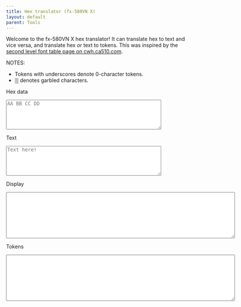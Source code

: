 ```yaml
---
title: Hex translator (fx-580VN X)
layout: default
parent: Tools
---
```


Welcome to the fx-580VN X hex translator! It can translate hex to text and vice versa, and translate hex *or* text to tokens. This was inspired by the [second level font table page on cwh.ca510.com](https://cwh.ca510.com/2-level-font).

NOTES:
- Tokens with underscores denote 0-character tokens.
- <span class="cwxd">&#x2592;</span> denotes garbled characters.

Hex data
<textarea rows=5 cols=50 id="hex" placeholder="AA BB CC DD"></textarea>

Text
<textarea rows=5 cols=50 id="text" placeholder="Text here!"></textarea>

Display
<textarea rows=5 cols=50 style="font-size: 20px;" id="display" class="cwxd" readonly></textarea>

Tokens
<textarea rows=5 cols=50 style="font-size: 20px;" id="tokens" class="cwxd" readonly></textarea>

<script>
l1 = {
	0x1: [0x1],
	0x2: [0x40],
	0x3: [0x40],
	0x4: [0x40],
	0x5: [0x40],
	0x6: [0x40],
	0x7: [0x40],
	0x8: [0x40],
	0x9: [0x40],
	0xa: [0x40],
	0xb: [0x40],
	0xc: [0x40],
	0xd: [0x40],
	0xe: [0x40],
	0xf: [0x40],
	0x10: [0x40],
	0x11: [0x40],
	0x12: [0x40],
	0x13: [0x40],
	0x14: [0x40],
	0x15: [0x40],
	0x16: [0x40],
	0x17: [0x40],
	0x18: [0x40],
	0x19: [0xcd],
	0x1a: [0x40],
	0x1b: [0x40],
	0x1c: [0x40],
	0x1d: [0x40],
	0x1e: [0x40],
	0x1f: [0x40],
	0x20: [0x80],
	0x21: [0x81],
	0x22: [0xc7],
	0x23: [0x3a],
	0x24: [0x18],
	0x25: [0x3f],
	0x26: [0x40],
	0x27: [0x40],
	0x28: [0x40],
	0x29: [0x40],
	0x2a: [0x40],
	0x2b: [0x40],
	0x2c: [0x2c],
	0x2d: [0x82, 0x83],
	0x2e: [0x2e],
	0x2f: [0x40],
	0x30: [0x30],
	0x31: [0x31],
	0x32: [0x32],
	0x33: [0x33],
	0x34: [0x34],
	0x35: [0x35],
	0x36: [0x36],
	0x37: [0x37],
	0x38: [0x38],
	0x39: [0x39],
	0x3a: [0xb8],
	0x3b: [0xb9],
	0x3c: [0xba],
	0x3d: [0xbb],
	0x3e: [0xbc],
	0x3f: [0xbd],
	0x40: [0x4d],
	0x41: [0x41, 0x6e, 0x73],
	0x42: [0x41],
	0x43: [0x42],
	0x44: [0x43],
	0x45: [0x44],
	0x46: [0x45],
	0x47: [0x46],
	0x48: [0x10],
	0x49: [0x11],
	0x4a: [0x50, 0x72, 0x65, 0x41, 0x6e, 0x73],
	0x4b: [0x12],
	0x4c: [0xc4],
	0x4d: [0x40],
	0x4e: [0x40],
	0x4f: [0x40],
	0x50: [0xc0, 0x28],
	0x51: [0x99, 0x28],
	0x52: [0x64, 0x2f, 0x64, 0x10, 0x28],
	0x53: [0x8e, 0x28],
	0x54: [0x40],
	0x55: [0x40],
	0x56: [0x40],
	0x57: [0x40],
	0x58: [0x4d, 0x69, 0x6e, 0x28],
	0x59: [0x4d, 0x61, 0x78, 0x28],
	0x5a: [0x4d, 0x65, 0x61, 0x6e, 0x28],
	0x5b: [0x53, 0x75, 0x6d, 0x28],
	0x5c: [0x40],
	0x5d: [0x40],
	0x5e: [0x40],
	0x5f: [0x40],
	0x60: [0x28],
	0x61: [0x50, 0x28],
	0x62: [0x51, 0x28],
	0x63: [0x52, 0x28],
	0x64: [0x4e, 0x6f, 0x74, 0x28],
	0x65: [0x4e, 0x65, 0x67, 0x28],
	0x66: [0x43, 0x6f, 0x6e, 0x6a, 0x67, 0x28],
	0x67: [0x41, 0x72, 0x67, 0x28],
	0x68: [0x41, 0x62, 0x73, 0x28],
	0x69: [0x52, 0x6e, 0x64, 0x28],
	0x6a: [0x44, 0x65, 0x74, 0x28],
	0x6b: [0x54, 0x72, 0x6e, 0x28],
	0x6c: [0x73, 0x69, 0x6e, 0x68, 0x28],
	0x6d: [0x63, 0x6f, 0x73, 0x68, 0x28],
	0x6e: [0x74, 0x61, 0x6e, 0x68, 0x28],
	0x6f: [0x73, 0x69, 0x6e, 0x68, 0xaa, 0x28],
	0x70: [0x63, 0x6f, 0x73, 0x68, 0xaa, 0x28],
	0x71: [0x74, 0x61, 0x6e, 0x68, 0xaa, 0x28],
	0x72: [0x81, 0x5e, 0x28],
	0x73: [0x83, 0x5e, 0x28],
	0x74: [0x98, 0x28],
	0x75: [0x6c, 0x6e, 0x28],
	0x76: [0xa3, 0x98, 0x28],
	0x77: [0x73, 0x69, 0x6e, 0x28],
	0x78: [0x63, 0x6f, 0x73, 0x28],
	0x79: [0x74, 0x61, 0x6e, 0x28],
	0x7a: [0x73, 0x69, 0x6e, 0xaa, 0x28],
	0x7b: [0x63, 0x6f, 0x73, 0xaa, 0x28],
	0x7c: [0x74, 0x61, 0x6e, 0xaa, 0x28],
	0x7d: [0x6c, 0x6f, 0x67, 0x28],
	0x7e: [0x50, 0x6f, 0x6c, 0x28],
	0x7f: [0x52, 0x65, 0x63, 0x28],
	0x80: [0x40],
	0x81: [0x40],
	0x82: [0x40],
	0x83: [0x49, 0x6e, 0x74, 0x28],
	0x84: [0x49, 0x6e, 0x74, 0x67, 0x28],
	0x85: [0x52, 0x65, 0x66, 0x28],
	0x86: [0x52, 0x72, 0x65, 0x66, 0x28],
	0x87: [0x52, 0x61, 0x6e, 0x49, 0x6e, 0x74, 0x23, 0x28],
	0x88: [0x47, 0x43, 0x44, 0x28],
	0x89: [0x4c, 0x43, 0x4d, 0x28],
	0x8a: [0x52, 0x6e, 0x64, 0x46, 0x69, 0x78, 0x28],
	0x8b: [0x40],
	0x8c: [0x40],
	0x8d: [0x40],
	0x8e: [0x40],
	0x8f: [0x52, 0x65, 0x50, 0x28],
	0x90: [0x49, 0x6d, 0x50, 0x28],
	0x91: [0x49, 0x64, 0x65, 0x6e, 0x74, 0x69, 0x74, 0x79, 0x28],
	0x92: [0x55, 0x6e, 0x69, 0x74, 0x56, 0x28],
	0x93: [0x41, 0x6e, 0x67, 0x6c, 0x65, 0x28],
	0x94: [0x40],
	0x95: [0x40],
	0x96: [0x40],
	0x97: [0x40],
	0x98: [0x40],
	0x99: [0x40],
	0x9a: [0x40],
	0x9b: [0x40],
	0x9c: [0x40],
	0x9d: [0x40],
	0x9e: [0x40],
	0x9f: [0x40],
	0xa0: [0x6f, 0x72],
	0xa1: [0x78, 0x6f, 0x72],
	0xa2: [0x78, 0x6e, 0x6f, 0x72],
	0xa3: [0x61, 0x6e, 0x64],
	0xa4: [0x40],
	0xa5: [0x3d],
	0xa6: [0x2b],
	0xa7: [0x2d],
	0xa8: [0x24],
	0xa9: [0x26],
	0xaa: [0x26, 0x52],
	0xab: [0x2a],
	0xac: [0x88],
	0xad: [0xbe],
	0xae: [0xba],
	0xaf: [0x40],
	0xb0: [0x40],
	0xb1: [0x40],
	0xb2: [0x40],
	0xb3: [0x40],
	0xb4: [0x40],
	0xb5: [0x40],
	0xb6: [0x40],
	0xb7: [0x40],
	0xb8: [0x8b],
	0xb9: [0x8c],
	0xba: [0x8b, 0xb1],
	0xbb: [0x8b, 0xb2],
	0xbc: [0x40],
	0xbd: [0x40],
	0xbe: [0x40],
	0xbf: [0x40],
	0xc0: [0x60],
	0xc1: [0x62],
	0xc2: [0x6f],
	0xc3: [0x64],
	0xc4: [0x68],
	0xc5: [0x40],
	0xc6: [0x40],
	0xc7: [0x40],
	0xc8: [0x93],
	0xc9: [0x5e, 0x28],
	0xca: [0xab, 0x98, 0x28],
	0xcb: [0x40],
	0xcc: [0x40],
	0xcd: [0x40],
	0xce: [0x40],
	0xcf: [0x40],
	0xd0: [0x29],
	0xd1: [0x16, 0x74],
	0xd2: [0x16, 0x61, 0x2b, 0x62, 0x80],
	0xd3: [0x16, 0x72, 0x88, 0xc4],
	0xd4: [0xaa],
	0xd5: [0xa2],
	0xd6: [0xa3],
	0xd7: [0x25],
	0xd8: [0x21],
	0xd9: [0x85],
	0xda: [0x86],
	0xdb: [0x87],
	0xdc: [0x5c],
	0xdd: [0xda],
	0xde: [0xd9],
	0xdf: [0xd8],
	0xe0: [0xd7],
	0xe1: [0xd6],
	0xe2: [0xd5],
	0xe3: [0xd4],
	0xe4: [0xd3],
	0xe5: [0xd2],
	0xe6: [0xd1],
	0xe7: [0xd0],
	0xe8: [0x40],
	0xe9: [0x16, 0x53, 0x69, 0x6d, 0x70, 0x20],
	0xea: [0x40],
	0xeb: [0x40],
	0xec: [0x40],
	0xed: [0x40],
	0xee: [0x40],
	0xef: [0x40],
	0xfa01: [0x63, 0x68, 0x16, 0x79, 0x64],
	0xfa02: [0x79, 0x64, 0x16, 0x63, 0x68],
	0xfa03: [0x63, 0x68, 0x16, 0x6d, 0x69, 0x6c, 0x65],
	0xfa04: [0x6d, 0x69, 0x6c, 0x65, 0x16, 0x63, 0x68],
	0xfa05: [0x6d, 0x69, 0x6c, 0x16, 0x69, 0x6e],
	0xfa06: [0x69, 0x6e, 0x16, 0x6d, 0x69, 0x6c],
	0xfa07: [0x66, 0x61, 0x74, 0x68, 0x16, 0x69, 0x6e],
	0xfa08: [0x69, 0x6e, 0x16, 0x66, 0x61, 0x74, 0x68],
	0xfa09: [0x66, 0x61, 0x74, 0x68, 0x16, 0x66, 0x74],
	0xfa0a: [0x66, 0x74, 0x16, 0x66, 0x61, 0x74, 0x68],
	0xfa0b: [0x66, 0x61, 0x74, 0x68, 0x16, 0x79, 0x64],
	0xfa0c: [0x79, 0x64, 0x16, 0x66, 0x61, 0x74, 0x68],
	0xfa0d: [0x68, 0x61, 0x16, 0x61],
	0xfa0e: [0x61, 0x16, 0x68, 0x61],
	0xfa0f: [0x6d, 0x69, 0x6c, 0x65, 0xa2, 0x16, 0x61, 0x63, 0x72, 0x65],
	0xfa10: [0x61, 0x63, 0x72, 0x65, 0x16, 0x6d, 0x69, 0x6c, 0x65, 0xa2],
	0xfa11: [0x62, 0x75, 0x16, 0x67, 0x61, 0x6c, 0x28, 0x55, 0x4b, 0x29],
	0xfa12: [0x67, 0x61, 0x6c, 0x28, 0x55, 0x4b, 0x29, 0x16, 0x62, 0x75],
	0xfa13: [0x6c, 0x62, 0x16, 0x6f, 0x7a],
	0xfa14: [0x6f, 0x7a, 0x16, 0x6c, 0x62],
	0xfa15: [0x74, 0x6f, 0x6e, 0x28, 0x6c, 0x6f, 0x6e, 0x67, 0x29, 0x16, 0x6f, 0x7a],
	0xfa16: [0x6f, 0x7a, 0x16, 0x74, 0x6f, 0x6e, 0x28, 0x6c, 0x6f, 0x6e, 0x67, 0x29],
	0xfa17: [0x74, 0x6f, 0x6e, 0x28, 0x6c, 0x6f, 0x6e, 0x67, 0x29, 0x16, 0x6c, 0x62],
	0xfa18: [0x6c, 0x62, 0x16, 0x74, 0x6f, 0x6e, 0x28, 0x6c, 0x6f, 0x6e, 0x67, 0x29],
	0xfa19: [0x74, 0x6f, 0x6e, 0x28, 0x73, 0x68, 0x6f, 0x72, 0x74, 0x29, 0x16, 0x6f, 0x7a],
	0xfa1a: [0x6f, 0x7a, 0x16, 0x74, 0x6f, 0x6e, 0x28, 0x73, 0x68, 0x6f, 0x72, 0x74, 0x29],
	0xfa1b: [0x74, 0x6f, 0x6e, 0x28, 0x73, 0x68, 0x6f, 0x72, 0x74, 0x29, 0x16, 0x6c, 0x62],
	0xfa1c: [0x6c, 0x62, 0x16, 0x74, 0x6f, 0x6e, 0x28, 0x73, 0x68, 0x6f, 0x72, 0x74, 0x29],
	0xfa1d: [0xf01d, 0x16, 0xf01c],
	0xfa1e: [0xf01c, 0x16, 0xf01d],
	0xfa1f: [0xf01f, 0x16, 0xf01c],
	0xfa20: [0xf01c, 0x16, 0xf01f],
	0xfa21: [0xf020, 0x16, 0xf01c],
	0xfa22: [0xf01c, 0x16, 0xf020],
	0xfa23: [0xf020, 0x16, 0xf01f],
	0xfa24: [0xf01f, 0x16, 0xf020],
	0xfa25: [0xf021, 0x16, 0xf01f],
	0xfa26: [0xf01f, 0x16, 0xf021],
	0xfa27: [0xf021, 0x16, 0xf020],
	0xfa28: [0xf020, 0x16, 0xf021],
	0xfa29: [0xf022, 0xf021, 0x16, 0xf01c],
	0xfa2a: [0xf01c, 0x16, 0xf022, 0xf021],
	0xfa2b: [0xf023, 0x16, 0xf01c],
	0xfa2c: [0xf01c, 0x16, 0xf023],
	0xfa2d: [0xf029, 0x16, 0xf028],
	0xfa2e: [0xf028, 0x16, 0xf029],
	0xfa2f: [0xf02a, 0x16, 0xf029],
	0xfa30: [0xf029, 0x16, 0xf02a],
	0xfa31: [0xf020, 0x16, 0xf02a],
	0xfa32: [0xf02a, 0x16, 0xf020],
	0xfa33: [0xf02c, 0x16, 0xf02b],
	0xfa34: [0xf02b, 0x16, 0xf02c],
	0xfa35: [0xf02d, 0x16, 0xf02b],
	0xfa36: [0xf02b, 0x16, 0xf02d],
	0xfa37: [0xf02e, 0x16, 0xf02d],
	0xfa38: [0xf02d, 0x16, 0xf02e],
	0xfa39: [0xf027, 0x16, 0xf02c],
	0xfa3a: [0xf02c, 0x16, 0xf027],
	0xfa3b: [0xf030, 0x16, 0xf02f],
	0xfa3c: [0xf02f, 0x16, 0xf030],
	0xfa3d: [0xf031, 0x16, 0xf02f],
	0xfa3e: [0xf02f, 0x16, 0xf031],
	0xfa3f: [0xf031, 0x16, 0xf030],
	0xfa40: [0xf030, 0x16, 0xf031],
	0xfa41: [0x9],
	0xfa42: [0x5e],
	0xfa43: [0xfb00],
	0xfa44: [0x14],
	0xfa45: [0x9],
	0xfa46: [0x9],
	0xfa47: [],
	0xfa48: [0x8],
	0xfa49: [0x31],
	0xfa4a: [0xc],
	0xfa4b: [0x1c],
	0xfa4c: [0x38],
	0xfa4d: [0x70],
	0xfa4e: [],
	0xfa4f: [0xb3],
	0xfa50: [0x89, 0x89],
	0xfa51: [0x8b, 0x8f, 0x5, 0x5, 0x5, 0x5, 0x25],
	0xfa52: [0x89, 0x89, 0x8b],
	0xfa53: [0x8b, 0x8f, 0x5, 0x5, 0x5, 0x5, 0x25],
	0xfa54: [0x89, 0x89],
	0xfa55: [0x55, 0x5a, 0x5a, 0x75, 0x32, 0x4b, 0x4a],
	0xfa56: [0x8c, 0xf485],
	0xfa57: [0x8b, 0x8f, 0x5, 0x5, 0x5, 0x5, 0x25],
	0xfa58: [0x89, 0x89],
	0xfa59: [0x8b, 0x8f, 0x5, 0x5, 0x5, 0x5, 0x25],
	0xfa5a: [0x89, 0x89],
	0xfa5b: [0x8b, 0x8f, 0x5, 0x5, 0x5, 0x5, 0x25],
	0xfa5c: [0x89, 0x89],
	0xfa5d: [0x8b, 0x8f, 0x5, 0x5, 0x5, 0x5, 0x25],
	0xfa5e: [0x89, 0x89],
	0xfa5f: [0x8b, 0x8f, 0x5, 0x5, 0x5, 0x5, 0x25],
	0xfa60: [0x89, 0x89],
	0xfa61: [0xff6d, 0x61, 0x78, 0x28, 0x79, 0x29],
	0xfa62: [0x68, 0xf43f],
	0xfa63: [0x3f, 0x6e, 0x67, 0x20, 0x6b, 0xf47a],
	0xfa64: [0x68, 0xf43f],
	0xfa65: [0x3f, 0x6e, 0x67, 0x20, 0x6b, 0xf47a],
	0xfa66: [0x68, 0xf43f],
	0xfa67: [0x3f, 0x6e, 0x67, 0x20, 0x6b, 0xf47a],
	0xfa68: [0x68, 0xf43f],
	0xfa69: [0xcd, 0x80, 0xc7, 0x81, 0x5e, 0x3a, 0x18],
	0xfa6a: [0x1, 0xcd],
	0xfa6b: [0xcd, 0x80, 0xc7, 0x81, 0x5e, 0x3a, 0x18],
	0xfa6c: [0x40, 0x1],
	0xfa6d: [0xcd, 0x80, 0xc7, 0x81, 0x5e, 0x3a, 0x18],
	0xfa6e: [0x40, 0x1],
	0xfa6f: [0xcd, 0x80, 0xc7, 0x81, 0x5e, 0x3a, 0x18],
	0xfa70: [0x40, 0x1],
	0xfa71: [0xcd, 0x80, 0xc7, 0x81, 0x5e, 0x3a, 0x18],
	0xfa72: [0x40, 0x1],
	0xfa73: [0xcd, 0x80, 0xc7, 0x81, 0x5e, 0x3a, 0x18],
	0xfa74: [0x40, 0x1],
	0xfa75: [0xcd, 0x80, 0xc7, 0x81, 0x5e, 0x3a, 0x18],
	0xfa76: [0x40, 0x1],
	0xfa77: [0xcd, 0x80, 0xc7, 0x81, 0x5e, 0x3a, 0x18],
	0xfa78: [0x40, 0x1],
	0xfa79: [0xcd, 0x80, 0xc7, 0x81, 0x5e, 0x3a, 0x18],
	0xfa7a: [0x40, 0x1],
	0xfa7b: [0xcd, 0x80, 0xc7, 0x81, 0x5e, 0x3a, 0x18],
	0xfa7c: [0x40, 0x1],
	0xfa7d: [0xcd, 0x80, 0xc7, 0x81, 0x5e, 0x3a, 0x18],
	0xfa7e: [0x40, 0x1],
	0xfa7f: [0xcd, 0x80, 0xc7, 0x81, 0x5e, 0x3a, 0x18],
	0xfa80: [0x40, 0x1],
	0xfa81: [0xcd, 0x80, 0xc7, 0x81, 0x5e, 0x3a, 0x18],
	0xfa82: [0xcd, 0x80, 0xc7, 0x81],
	0xfa83: [0xcd, 0x80, 0xc7, 0x81, 0x5e, 0x3a, 0x18],
	0xfa84: [0x40, 0x1],
	0xfa85: [0xcd, 0x80, 0xc7, 0x81, 0x5e, 0x3a, 0x18],
	0xfa86: [0x40, 0x1],
	0xfa87: [0xcd, 0x80, 0xc7, 0x81, 0x5e, 0x3a, 0x18],
	0xfa88: [0x40, 0x1],
	0xfa89: [0x81, 0x5e, 0x3a, 0x18, 0x3f, 0x82, 0x83],
	0xfa8a: [0x81, 0x5e],
	0xfa8b: [0x5e, 0x3a, 0x18, 0x3f, 0x82, 0x83, 0x2c],
	0xfa8c: [0x3a, 0x18],
	0xfa8d: [0x82, 0x83, 0x2c, 0x2e, 0x30, 0x31, 0x32],
	0xfa8e: [0x3f, 0x82],
	0xfa8f: [0xcd, 0x80, 0xc7, 0x81, 0x5e, 0x3a, 0x18],
	0xfa90: [0x40, 0x1, 0xcd, 0x80, 0xc7],
	0xfa91: [0xcd, 0x80, 0xc7, 0x81, 0x5e, 0x3a, 0x18],
	0xfa92: [0x40, 0x1, 0xcd, 0x80, 0xc7, 0x81, 0x5e],
	0xfa93: [0xcd, 0x80, 0xc7, 0x81, 0x5e, 0x3a, 0x18],
	0xfa94: [0x40, 0x1, 0xcd, 0x80, 0xc7, 0x81],
	0xfa95: [0x30, 0x31, 0x32, 0x33, 0x34, 0x35, 0x36],
	0xfa96: [0x82, 0x83, 0x2c, 0x2e, 0x30, 0x31, 0x32, 0x33, 0x34],
	0xfa97: [0x31, 0x32, 0x33, 0x34, 0x35, 0x36, 0x37],
	0xfa98: [0x40, 0x1, 0xcd, 0x80, 0xc7, 0x81, 0x5e, 0x3a, 0x18, 0x3f],
	0xfa99: [0x32, 0x33, 0x34, 0x35, 0x36, 0x37, 0x38],
	0xfa9a: [0x31, 0x32, 0x33, 0x34, 0x35, 0x36, 0x37, 0x38, 0x39, 0xb8, 0xb9],
	0xfa9b: [0x34, 0x35, 0x36, 0x37, 0x38, 0x39, 0xb8],
	0xfa9c: [0x33, 0x34],
	0xfa9d: [0x36, 0x37, 0x38, 0x39, 0xb8, 0xb9, 0xba],
	0xfa9e: [0x35, 0x36],
	0xfa9f: [0x38, 0x39, 0xb8, 0xb9, 0xba, 0xbb, 0xbc],
	0xfaa0: [0x37, 0x38],
	0xfaa1: [0xb8, 0xb9, 0xba, 0xbb, 0xbc, 0xbd, 0x8d],
	0xfaa2: [0x39, 0xb8],
	0xfaa3: [0xba, 0xbb, 0xbc, 0xbd, 0x8d, 0x4d, 0x50],
	0xfaa4: [0xb9, 0xba],
	0xfaa5: [0xbc, 0xbd, 0x8d, 0x4d, 0x50, 0x72, 0x65],
	0xfaa6: [0xbb, 0xbc],
	0xfaa7: [0x8d, 0x4d, 0x50, 0x72, 0x65, 0x41, 0x6e],
	0xfaa8: [0xbd, 0x8d, 0x4d, 0x50, 0x72, 0x65, 0x41, 0x6e, 0x73, 0x8d, 0x41, 0x8d, 0x42, 0x8d],
	0xfaa9: [0x50, 0x72, 0x65, 0x41, 0x6e, 0x73, 0x8d],
	0xfaaa: [0x50, 0x72, 0x65, 0x41, 0x6e, 0x73, 0x8d, 0x41, 0x8d, 0x42, 0x8d, 0x43],
	0xfaab: [0x8d, 0x42, 0x8d, 0x43, 0x8d, 0x44, 0x8d],
	0xfaac: [0x8d, 0x42, 0x8d, 0x43, 0x8d, 0x44, 0x8d, 0x45, 0x8d, 0x46, 0x8d, 0x10, 0x8d, 0x11, 0x8d],
	0xfaad: [0x8d, 0x44, 0x8d, 0x45, 0x8d, 0x46, 0x8d],
	0xfaae: [0x8d, 0x44],
	0xfaaf: [0x8d, 0x46, 0x8d, 0x10, 0x8d, 0x11, 0x8d],
	0xfab0: [],
	0xfab1: [0x8d, 0x11, 0x8d, 0x12, 0xc0, 0x78, 0xa2],
	0xfab2: [0x11],
	0xfab3: [0x65, 0x41, 0x6e, 0x73, 0x8d, 0x41, 0x8d],
	0xfab4: [0x12, 0xc0],
	0xfab5: [0x78, 0x4, 0xa1, 0x4, 0xa2, 0x4, 0xa3, 0x4, 0xa4, 0x4, 0xa5, 0x4, 0xa6],
	0xfab6: [0x1, 0xcd, 0x80],
	0xfab7: [0xcd, 0x80, 0xc7, 0x81, 0x5e, 0x3a, 0x18],
	0xfab8: [0x1, 0xcd, 0x80, 0xc7],
	0xfab9: [0xa2, 0x99, 0x64, 0x2f, 0x64, 0x10, 0x8e],
	0xfaba: [0x64, 0x2f, 0x64, 0x10, 0x8e],
	0xfabb: [0x64, 0x10, 0x8e, 0x4d, 0x69, 0x6e, 0x4d],
	0xfabc: [0x4d, 0x69, 0x6e, 0x4d, 0x61, 0x78],
	0xfabd: [0xcd, 0x80, 0xc7, 0x81, 0x5e, 0x3a, 0x18],
	0xfabe: [0x1, 0xcd, 0x80, 0xc7, 0x81, 0x5e, 0x3a],
	0xfabf: [0xcd, 0x80, 0xc7, 0x81, 0x5e, 0x3a, 0x18],
	0xfac0: [0x1, 0xcd, 0x80, 0xc7, 0x81, 0x5e, 0x3a, 0x18],
	0xfac1: [0x6e, 0x4d, 0x61, 0x78, 0x4d, 0x65, 0x61],
	0xfac2: [0x61, 0x78, 0x4d, 0x65, 0x61, 0x6e, 0x53, 0x75, 0x6d],
	0xfac3: [0x61, 0x6e, 0x53, 0x75, 0x6d, 0x28, 0x50],
	0xfac4: [0x75, 0x6d, 0x28, 0x50, 0x6f, 0x6c, 0x51, 0x52, 0x65, 0x63],
	0xfac5: [0xcd, 0x80, 0xc7, 0x81, 0x5e, 0x3a, 0x18],
	0xfac6: [0x1, 0xcd, 0x80, 0xc7, 0x81, 0x5e, 0x3a, 0x18, 0x3f, 0x82, 0x83],
	0xfac7: [0xcd, 0x80, 0xc7, 0x81, 0x5e, 0x3a, 0x18],
	0xfac8: [0x1, 0xcd, 0x80, 0xc7, 0x81, 0x5e, 0x3a, 0x18, 0x3f, 0x82, 0x83, 0x2c],
	0xfac9: [0x6f, 0x6c, 0x51, 0x52, 0x65, 0x63, 0x4e],
	0xfaca: [0x6f, 0x6c, 0x51, 0x52, 0x65, 0x63, 0x4e, 0x6f, 0x74, 0x4e, 0x65, 0x67, 0x43],
	0xfacb: [0x65, 0x63, 0x4e, 0x6f, 0x74, 0x4e, 0x65],
	0xfacc: [0x65, 0x63, 0x4e, 0x6f, 0x74, 0x4e, 0x65, 0x67, 0x43, 0x6f, 0x6e, 0x6a, 0x67, 0x41],
	0xfacd: [0x74, 0x4e, 0x65, 0x67, 0x43, 0x6f, 0x6e],
	0xface: [0x65, 0x67, 0x43, 0x6f, 0x6e, 0x6a, 0x67, 0x41, 0x72, 0x67, 0x41, 0x62, 0x73, 0x52, 0x6e],
	0xfacf: [0x6e, 0x6a, 0x67, 0x41, 0x72, 0x67, 0x41],
	0xfad0: [],
	0xfad1: [0x73, 0x52, 0x6e, 0x64, 0x44, 0x65, 0x74],
	0xfad2: [0x64, 0x44],
	0xfad3: [0x74, 0x54, 0x72, 0x6e, 0x73, 0x69, 0x6e],
	0xfad4: [0x6e, 0x73, 0x69, 0x6e, 0x68, 0xaa, 0x63, 0x6f],
	0xfad5: [0x6e, 0x68, 0xaa, 0x63, 0x6f, 0x73, 0x68],
	0xfad6: [0x73, 0x68, 0xaa, 0x74, 0x61, 0x6e, 0x68, 0xaa, 0x83, 0x5e],
	0xfad7: [0x6e, 0x68, 0xaa, 0x83, 0x5e, 0x98, 0x6c],
	0xfad8: [0x6e, 0x68, 0xaa, 0x63, 0x6f, 0x73, 0x68, 0xaa, 0x74, 0x61, 0x6e, 0x68],
	0xfad9: [0x73, 0x68, 0xaa, 0x74, 0x61, 0x6e, 0x68],
	0xfada: [0x6e, 0x68, 0xaa, 0x83, 0x5e, 0x98, 0x6c, 0x6e, 0xa3, 0x98, 0x73, 0x69, 0x6e, 0xaa],
	0xfadb: [0x3a, 0x18, 0x3f, 0x82, 0x83, 0x2c, 0x2e],
	0xfadc: [],
	0xfadd: [0x6e, 0xa3, 0x98, 0x73, 0x69, 0x6e, 0xaa],
	0xfade: [0x98, 0x73],
	0xfadf: [0x73, 0x69, 0x6e, 0xaa, 0x63, 0x6f, 0x73],
	0xfae0: [0xaa, 0x63, 0x6f, 0x73],
	0xfae1: [0x73, 0xaa, 0x74, 0x61, 0x6e, 0xaa, 0x6c],
	0xfae2: [0xaa, 0x6c, 0x6f, 0x67, 0x49, 0x6e],
	0xfae3: [0x6e, 0xaa, 0x63, 0x6f, 0x73, 0xaa, 0x74],
	0xfae4: [0x73, 0xaa],
	0xfae5: [0x6e, 0xaa, 0x6c, 0x6f, 0x67, 0x49, 0x6e],
	0xfae6: [0x49, 0x6e, 0x74, 0x67, 0x52, 0x65, 0x66, 0x52],
	0xfae7: [0x6c, 0x51, 0x52, 0x65, 0x63, 0x4e, 0x6f],
	0xfae8: [],
	0xfae9: [0xcd, 0x80, 0xc7, 0x81, 0x5e, 0x3a, 0x18, 0x3f],
	0xfaea: [0x40, 0x1],
	0xfaeb: [0xcd, 0x80, 0xc7, 0x81, 0x5e, 0x3a, 0x18],
	0xfaec: [0x49, 0x6e],
	0xfaed: [0x74, 0x67, 0x52, 0x65, 0x66, 0x52, 0x72],
	0xfaee: [0x52, 0x65],
	0xfaef: [0x65, 0x66, 0x52, 0x61, 0x6e, 0x49, 0x6e],
	0xfaf0: [0x49, 0x6e, 0x74, 0x23, 0x47, 0x43, 0x44, 0x4c, 0x43, 0x4d],
	0xfaf1: [0x44, 0x4c, 0x43, 0x4d, 0x52, 0x6e, 0x64],
	0xfaf2: [0x52, 0x6e, 0x64, 0x46, 0x69, 0x78, 0x52, 0x65, 0x50, 0x49, 0x6d, 0x50, 0x49],
	0xfaf3: [0x64, 0x46, 0x69, 0x78, 0x52, 0x65, 0x50],
	0xfaf4: [0x80, 0xc7, 0x81, 0x5e, 0x3a, 0x18, 0x3f, 0x82, 0x83, 0x2c, 0x2e, 0x30, 0x31, 0x32],
	0xfaf5: [0xcd, 0x80, 0xc7, 0x81, 0x5e, 0x3a, 0x18],
	0xfaf6: [0xc7, 0x81],
	0xfaf7: [0xcd, 0x80, 0xc7, 0x81, 0x5e, 0x3a, 0x18],
	0xfaf8: [0x52, 0x65],
	0xfaf9: [0x50, 0x49, 0x64, 0x65, 0x6e, 0x74, 0x69],
	0xfafa: [0x49, 0x64],
	0xfafb: [0x69, 0x74, 0x56, 0x41, 0x6e, 0x67, 0x6c],
	0xfafc: [0x41, 0x6e],
	0xfafd: [0xcd, 0x80, 0xc7, 0x81, 0x5e, 0x3a, 0x18],
	0xfafe: [0x40, 0x1],
	0xfaff: [0xcd, 0x80, 0xc7, 0x81, 0x5e, 0x3a, 0x18],
	0xfb01: [0x3c],
	0xfb02: [0x3e],
	0xfb03: [0x95],
	0xfb04: [0x94],
	0xfb05: [0x96],
	0xfb06: [0x40],
	0xfb07: [0x40],
	0xfb08: [0x40],
	0xfb09: [0x40],
	0xfb0a: [0x40],
	0xfb0b: [0x40],
	0xfb0c: [0x40],
	0xfb0d: [0x40],
	0xfb0e: [0x40],
	0xfb0f: [0x40],
	0xfb10: [0x8d, 0x4d],
	0xfb11: [0x40],
	0xfb12: [0x8d, 0x41],
	0xfb13: [0x8d, 0x42],
	0xfb14: [0x8d, 0x43],
	0xfb15: [0x8d, 0x44],
	0xfb16: [0x8d, 0x45],
	0xfb17: [0x8d, 0x46],
	0xfb18: [0x8d, 0x10],
	0xfb19: [0x8d, 0x11],
	0xfb1a: [0x4d, 0x2b],
	0xfb1b: [0x4d, 0x2d],
	0xfb1c: [0x8d, 0x12],
	0xfb1d: [0x40],
	0xfb1e: [0x40],
	0xfb1f: [0x40],
	0xfb20: [0x4d, 0x61, 0x74, 0x41],
	0xfb21: [0x4d, 0x61, 0x74, 0x42],
	0xfb22: [0x4d, 0x61, 0x74, 0x43],
	0xfb23: [0x4d, 0x61, 0x74, 0x44],
	0xfb24: [0x4d, 0x61, 0x74, 0x41, 0x6e, 0x73],
	0xfb25: [0x56, 0x63, 0x74, 0x41],
	0xfb26: [0x56, 0x63, 0x74, 0x42],
	0xfb27: [0x56, 0x63, 0x74, 0x43],
	0xfb28: [0x56, 0x63, 0x74, 0x44],
	0xfb29: [0x56, 0x63, 0x74, 0x41, 0x6e, 0x73],
	0xfb2a: [0x40],
	0xfb2b: [0x40],
	0xfb2c: [0x40],
	0xfb2d: [0x40],
	0xfb2e: [0x40],
	0xfb2f: [0x40],
	0xfb30: [0xa0],
	0xfb31: [0xa1],
	0xfb32: [0xa2],
	0xfb33: [0xa3],
	0xfb34: [0xa4],
	0xfb35: [0xa5],
	0xfb36: [0xa6],
	0xfb37: [0xa7],
	0xfb38: [0xa8],
	0xfb39: [0xa9],
	0xfb3a: [0x90],
	0xfb3b: [0x91],
	0xfb3c: [0x92],
	0xfb3d: [0x27],
	0xfb3e: [0x22],
	0xfb3f: [0x97],
	0xfb40: [0x3b],
	0xfb41: [0x52],
	0xfb42: [0xc4],
	0xfb43: [0x20],
	0xfb44: [0x78],
	0xfb45: [0x4, 0xa1],
	0xfb46: [0x4, 0xa2],
	0xfb47: [0x4, 0xa3],
	0xfb48: [0x4, 0xa4],
	0xfb49: [0x4, 0xa5],
	0xfb4a: [0x4, 0xa6],
	0xfb4b: [0x4, 0xa7],
	0xfb4c: [0x4, 0xa8],
	0xfb4d: [0x4, 0xa9],
	0xfb4e: [0x51],
	0xfb4f: [0x40],
	0xfb50: [0x68, 0xf43f],
	0xfb51: [0x3f, 0x6e, 0x67, 0x20, 0x6b, 0xf47a],
	0xfb52: [0x6e, 0x67, 0x20, 0x6b, 0xf47a],
	0xfb53: [0x3f, 0x6e, 0x67, 0x20, 0x6b, 0xf47a],
	0xfb54: [0x6e, 0x67, 0x20, 0x6b, 0xf47a],
	0xfb55: [0x3f, 0x6e, 0x67, 0x20, 0x6b, 0xf47a],
	0xfb56: [0x6b, 0xf47a],
	0xfb57: [0x3f, 0x6e, 0x67, 0x20, 0x6b, 0xf47a],
	0xfb58: [0xf47a],
	0xfb59: [0x2, 0x42],
	0xfb5a: [0x3a, 0x2, 0x43],
	0xfb5b: [0x2, 0x42],
	0xfb5c: [0x3a, 0x2, 0x43],
	0xfb5d: [0x2, 0x42],
	0xfb5e: [0xf47a],
	0xfb5f: [0x3f, 0x6e, 0x67, 0x20, 0x6b, 0xf47a],
	0xfb60: [0x7e, 0x44, 0x88, 0x10, 0x3e, 0x3e, 0x4e, 0x4e, 0x8e, 0x4e, 0x4e, 0x3e, 0x60, 0x10, 0x11],
	0xfb61: [0x51, 0x8e],
	0xfb62: [0x10, 0x3e, 0x3e],
	0xfb63: [0x51, 0x8e],
	0xfb64: [0xf302],
	0xfb65: [0x3f, 0x6e, 0x67, 0x20, 0x6b, 0xf47a],
	0xfb66: [0xf47a],
	0xfb67: [0x3f, 0x6e, 0x67, 0x20, 0x6b, 0xf47a],
	0xfb68: [0x7a],
	0xfb69: [0x3f, 0x6e, 0x67, 0x20, 0x6b, 0xf47a],
	0xfb6a: [0x7a],
	0xfb6b: [0x3f, 0x6e, 0x67, 0x20, 0x6b, 0xf47a],
	0xfb6c: [0x7a],
	0xfb6d: [0x3f, 0x6e, 0x67, 0x20, 0x6b, 0xf47a],
	0xfb6e: [0x7a],
	0xfb6f: [0x3f, 0x6e, 0x67, 0x20, 0x6b, 0xf47a],
	0xfb70: [0xc0, 0x78, 0xa2],
	0xfb71: [0x3f, 0x6e, 0x67, 0x20, 0x6b, 0xf47a],
	0xfb72: [0x78, 0xa2],
	0xfb73: [0x3f, 0x6e, 0x67, 0x20, 0x6b, 0xf47a],
	0xfb74: [0x7a],
	0xfb75: [0x3f, 0x6e, 0x67, 0x20, 0x6b, 0xf47a],
	0xfb76: [],
	0xfb77: [0x3f, 0x6e, 0x67, 0x20, 0x6b, 0xf47a],
	0xfb78: [],
	0xfb79: [0xa2, 0x99, 0x64, 0x2f, 0x64, 0x10, 0x8e, 0x4d],
	0xfb7a: [0x4d, 0x69],
	0xfb7b: [0x79, 0xa2, 0xc0, 0x78, 0x79, 0xc0, 0x78, 0xa3],
	0xfb7c: [0xc0, 0x78, 0xa2, 0x79],
	0xfb7d: [0xa2, 0xc0, 0x78, 0x79, 0xc0, 0x78, 0xa3, 0xc0],
	0xfb7e: [0x79, 0xc0, 0x78, 0xa4, 0x6d, 0x69],
	0xfb7f: [0xa3, 0xc0, 0x78, 0xa2, 0x79, 0xc0, 0x78, 0xa4],
	0xfb80: [0x6e, 0x28, 0x78, 0x29, 0x6d, 0x61, 0x78, 0x28],
	0xfb81: [0xa4, 0x6d, 0x69, 0x6e, 0x28, 0x78, 0x29, 0x6d],
	0xfb82: [0x28, 0x78, 0x29, 0x6d, 0x69, 0x6e, 0x28, 0x79, 0x29, 0x6d, 0x61, 0x78],
	0xfb83: [0x78, 0x28, 0x78, 0x29, 0x6d, 0x69, 0x6e, 0x28],
	0xfb84: [0x28, 0x79, 0x29, 0x89, 0x8a, 0xc8, 0x78, 0x73, 0x78, 0xc8, 0x79, 0x73, 0x79, 0x52],
	0xfb85: [0x78, 0x28, 0x79, 0x29, 0x89, 0x8a, 0xc8, 0x78],
	0xfb86: [],
	0xfb87: [0x78, 0x73, 0x78, 0xc8, 0x79, 0x73, 0x79, 0x52],
	0xfb88: [0x88, 0xbe, 0x8b],
	0xfb89: [0x93, 0x5e, 0xab, 0x98, 0x29, 0x16, 0x74, 0x16],
	0xfb8a: [0x67, 0x49, 0x6e, 0x74, 0x67, 0x52],
	0xfb8b: [0xc5, 0x9c, 0xc2, 0xdc, 0xc5, 0x9c, 0xdc, 0xc5],
	0xfb8c: [0x6e, 0x23, 0x51, 0xb1, 0x51, 0xce, 0x4d, 0x65, 0x64],
	0xfb8d: [0xc8, 0x79, 0x73, 0x79, 0x52, 0x61, 0x6e, 0x23],
	0xfb8e: [0x51, 0xce, 0x4d, 0x65, 0x64, 0xc8, 0xa2, 0x78, 0x73, 0xa2, 0x78, 0xc8],
	0xfb8f: [0x52, 0x61, 0x6e, 0x23, 0x51, 0xb1, 0x51, 0xce],
	0xfb90: [0x64, 0xc8, 0xa2, 0x78, 0x73, 0xa2, 0x78, 0xc8, 0xa2, 0x79, 0x73, 0xa2, 0x79, 0x61, 0x6e],
	0xfb91: [0x51, 0xce, 0x4d, 0x65, 0x64, 0xc8, 0xa2, 0x78],
	0xfb92: [0xa2, 0x78, 0x73, 0xa2, 0x78],
	0xfb93: [0x64, 0xc8, 0xa2, 0x78, 0x73, 0xa2, 0x78, 0xc8],
	0xfb94: [0xc8, 0xa2],
	0xfb95: [0x78, 0xc8, 0xa2, 0x79, 0x73, 0xa2, 0x79],
	0xfb96: [0xc8, 0xa2],
	0xfb97: [0x79, 0x61, 0x6e, 0x41, 0x74, 0x57, 0x74],
	0xfb98: [0x61, 0x6e],
	0xfb99: [0x79, 0xa2, 0xc0, 0x78, 0x79, 0xc0, 0x78],
	0xfb9a: [0x40, 0x1],
	0xfb9b: [0xcd, 0x80, 0xc7, 0x81, 0x5e, 0x3a, 0x18],
	0xfb9c: [0x40, 0x1],
	0xfb9d: [0xcd, 0x80, 0xc7, 0x81, 0x5e, 0x3a, 0x18],
	0xfb9e: [0x40, 0x1],
	0xfb9f: [0xcd, 0x80, 0xc7, 0x81, 0x5e, 0x3a, 0x18],
	0xfba0: [0x40, 0x1],
	0xfba1: [0xcd, 0x80, 0xc7, 0x81, 0x5e, 0x3a, 0x18],
	0xfba2: [0x40, 0x1],
	0xfba3: [0xcd, 0x80, 0xc7, 0x81, 0x5e, 0x3a, 0x18],
	0xfba4: [0x40, 0x1],
	0xfba5: [0xcd, 0x80, 0xc7, 0x81, 0x5e, 0x3a, 0x18],
	0xfba6: [0x40, 0x1],
	0xfba7: [0x57, 0x74, 0x20, 0x6d, 0xdc, 0x6d, 0x9d],
	0xfba8: [0x6d, 0xdc],
	0xfba9: [0x6d, 0xdd, 0x6d, 0xb7, 0x61, 0xb0, 0xc6],
	0xfbaa: [0x6d, 0xdd],
	0xfbab: [0x61, 0xb0, 0xc6, 0xb5, 0xc6, 0x9b, 0xcb],
	0xfbac: [0x61, 0xb0],
	0xfbad: [0x5e, 0xab, 0x98, 0x29, 0x16, 0x74, 0x16],
	0xfbae: [0xdc],
	0xfbaf: [0xcb, 0xc1, 0x72, 0xdd, 0xc5, 0x9c, 0xc2, 0xdc],
	0xfbb0: [0xc5, 0x9c, 0x9d, 0x52, 0x84, 0x75],
	0xfbb1: [0xdd, 0xc5, 0x9c, 0xc2, 0xdc, 0xc5, 0x9c, 0xdc],
	0xfbb2: [0x9d, 0x52, 0x84, 0x75, 0xc6, 0xdc, 0xc6, 0xdd],
	0xfbb3: [0xc2, 0xdc, 0xc5, 0x9c, 0xdc, 0xc5, 0x9c, 0x9d],
	0xfbb4: [0xc6, 0xdc, 0xc6, 0xdd, 0xc6, 0x9d, 0xc6, 0xb7, 0xdb, 0x65],
	0xfbb5: [0xdc, 0xc5, 0x9c, 0x9d, 0x52, 0x84, 0x75, 0xc6],
	0xfbb6: [0x9d, 0xc6, 0xb7, 0xdb, 0x65, 0x4e, 0x9a, 0x6b, 0x6d, 0x16, 0x6d, 0x69],
	0xfbb7: [0x75, 0xc6, 0xdc, 0xc6, 0xdd, 0xc6, 0x9d, 0xc6],
	0xfbb8: [0x4e, 0x9a, 0x6b, 0x6d, 0x16, 0x6d, 0x69, 0x6c, 0x65, 0x16, 0x6b, 0x6d, 0x56, 0xe4],
	0xfbb9: [0xc6, 0xdd, 0xc6, 0x9d, 0xc6, 0xb7, 0xdb, 0x65],
	0xfbba: [0x69, 0x6c, 0x65, 0x16, 0x6b, 0x6d, 0x56],
	0xfbbb: [0xc6, 0xb7, 0xdb, 0x65, 0x4e, 0x9a, 0x6b],
	0xfbbc: [],
	0xfbbd: [0x4e, 0x9a, 0x6b, 0x6d, 0x16, 0x6d, 0x69, 0x6c],
	0xfbbe: [0x6d, 0x56],
	0xfbbf: [0x6b, 0x6d, 0x16, 0x6d, 0x69, 0x6c, 0x65, 0x16],
	0xfbc0: [0x63, 0xb0, 0x63, 0xb1],
	0xfbc1: [0x63, 0xb0, 0x63, 0xb1, 0x63, 0xb2, 0xc8, 0xc3],
	0xfbc2: [0x6a, 0x67, 0x41, 0x72, 0x67],
	0xfbc3: [0x63, 0xb1, 0x63, 0xb2, 0xc8, 0xc3, 0xb0, 0xc6],
	0xfbc4: [0x16, 0x6f, 0x7a, 0x16, 0x67, 0x47],
	0xfbc5: [0xc8, 0xc3, 0xb0, 0xc6, 0xb0, 0xc9, 0xb0, 0x67],
	0xfbc6: [0x67, 0x47, 0xb0, 0x5a, 0xb0, 0x74, 0x61, 0x74],
	0xfbc7: [0xc6, 0xb0, 0xc9, 0xb0, 0x67, 0x16, 0x6f, 0x7a],
	0xfbc8: [0x5a, 0xb0, 0x74, 0x61, 0x74, 0x6d, 0x6c, 0xb6, 0x74, 0xb6],
	0xfbc9: [0x67, 0x16, 0x6f, 0x7a, 0x16, 0x67, 0x47, 0xb0],
	0xfbca: [0x74, 0x6d, 0x6c, 0xb6, 0x74, 0xb6, 0x4b, 0xde, 0x52, 0xdf, 0x6d, 0xe0],
	0xfbcb: [0x5a, 0xb0, 0x74, 0x61, 0x74, 0x6d, 0x6c, 0xb6],
	0xfbcc: [0x52, 0xdf, 0x6d, 0xe0, 0x52, 0xdf, 0x17, 0xe2, 0xb0, 0x4b, 0xde, 0x17, 0xe2, 0xb0, 0x63],
	0xfbcd: [0x74, 0x6d, 0x6c, 0xb6, 0x74, 0xb6, 0x4b, 0xde],
	0xfbce: [0xde, 0x52],
	0xfbcf: [0x6d, 0x6c, 0xb6, 0x74, 0xb6, 0x4b, 0xde, 0x52],
	0xfbd0: [0xe2, 0xb0, 0x4b, 0xde],
	0xfbd1: [0x4b, 0xde, 0x52, 0xdf, 0x6d, 0xe0, 0x52, 0xdf],
	0xfbd2: [0x17, 0xe2, 0xb0, 0x63, 0x6d],
	0xfbd3: [0x6d, 0xe0, 0x52, 0xdf, 0x17, 0xe2, 0xb0, 0x4b],
	0xfbd4: [0x6d, 0x16, 0x69, 0x6e, 0x16, 0x63, 0x6d],
	0xfbd5: [0x17, 0xe2, 0xb0, 0x4b, 0xde, 0x17, 0xe2, 0xb0],
	0xfbd6: [0x6d, 0x16, 0x66, 0x74, 0x16, 0x6d, 0x6d, 0x16, 0x79],
	0xfbd7: [0xcd, 0x80, 0xc7, 0x81, 0x5e, 0x3a, 0x18, 0x3f],
	0xfbd8: [0x6c, 0xac, 0xaf, 0xac, 0x54, 0x3c, 0xa3, 0x63, 0x7d, 0xe3, 0x63],
	0xfbd9: [0x6e, 0x67, 0x20, 0x6b, 0xf47a],
	0xfbda: [0x2, 0xc6],
	0xfbdb: [0xe, 0x11, 0x81, 0x42, 0x84],
	0xfbdc: [0xac, 0x54, 0x3c, 0xa3, 0x63, 0x7d, 0xe3, 0x63, 0x7c, 0xee, 0x19, 0x8, 0x8, 0x8],
	0xfbdd: [0x2],
	0xfbde: [0x9b, 0x2],
	0xfbdf: [0x3f, 0x6e, 0x67, 0x20, 0x6b, 0xf47a],
	0xfbe0: [0x78],
	0xfbe1: [0x3f, 0x6e, 0x67, 0x20, 0x6b, 0xf47a],
	0xfbe2: [0x2, 0xc6],
	0xfbe3: [0x2, 0x42],
	0xfbe4: [0x2, 0x43],
	0xfbe5: [0x2, 0xe, 0x11, 0x81, 0x42, 0x84],
	0xfbe6: [0xac, 0x54, 0x3c, 0xa3, 0x63, 0x7d, 0xe3, 0x63, 0x7c, 0xee, 0x19, 0x8, 0x8],
	0xfbe7: [0xe, 0x11, 0x81, 0x42, 0x84],
	0xfbe8: [0xa2],
	0xfbe9: [0x3f, 0x6e, 0x67, 0x20, 0x6b, 0xf47a],
	0xfbea: [0x68, 0x28],
	0xfbeb: [0x3f, 0x6e, 0x67, 0x20, 0x6b, 0xf47a],
	0xfbec: [0x68, 0xf43f, 0x6e, 0x28],
	0xfbed: [0x3f, 0x6e, 0x67, 0x20, 0x6b, 0xf47a],
	0xfbee: [0x68, 0xf43f, 0x6e, 0x67, 0x28],
	0xfbef: [0x3c],
	0xfbf0: [0x33, 0x3a, 0x2, 0x42],
	0xfbf1: [0x2, 0x42],
	0xfbf2: [0xf43f, 0x6e, 0x67, 0x20, 0x6b, 0xf47a],
	0xfbf3: [0x2, 0x42],
	0xfbf4: [0x68, 0xf43f, 0x6e, 0x67, 0x20, 0x6b, 0xf47a],
	0xfbf5: [0x2, 0x42],
	0xfbf6: [],
	0xfbf7: [0x42],
	0xfbf8: [],
	0xfbf9: [0x2, 0x42],
	0xfbfa: [0xf43f, 0x6e, 0x67, 0x20],
	0xfbfb: [0x3a, 0x2, 0x42],
	0xfbfc: [],
	0xfbfd: [0x3a, 0x2, 0x42],
	0xfbfe: [0x33, 0x3a, 0x2, 0x42],
	0xfbff: [0x3a, 0x2, 0x42],
	0xfd01: [0xc0, 0x78, 0xa2],
	0xfd02: [0xc0, 0x78],
	0xfd03: [0x6e],
	0xfd04: [0xc0, 0x79, 0xa2],
	0xfd05: [0xc0, 0x79],
	0xfd06: [0xc0, 0x78, 0x79],
	0xfd07: [0xc0, 0x78, 0xa3],
	0xfd08: [0xc0, 0x78, 0xa2, 0x79],
	0xfd09: [0xc0, 0x78, 0xa4],
	0xfd0a: [0x6d, 0x69, 0x6e, 0x28, 0x78, 0x29],
	0xfd0b: [0x6d, 0x61, 0x78, 0x28, 0x78, 0x29],
	0xfd0c: [0x6d, 0x69, 0x6e, 0x28, 0x79, 0x29],
	0xfd0d: [0x6d, 0x61, 0x78, 0x28, 0x79, 0x29],
	0xfd0e: [0x89],
	0xfd0f: [0x8a],
	0xfd10: [0x61],
	0xfd11: [0x62],
	0xfd12: [0x63],
	0xfd13: [0x72],
	0xfd14: [0xc8, 0x78],
	0xfd15: [0x73, 0x78],
	0xfd16: [0xc8, 0x79],
	0xfd17: [0x73, 0x79],
	0xfd18: [0x52, 0x61, 0x6e, 0x23],
	0xfd19: [0x51, 0xb1],
	0xfd1a: [0x51, 0xce],
	0xfd1b: [0x4d, 0x65, 0x64],
	0xfd1c: [0xc8, 0xa2, 0x78],
	0xfd1d: [0x73, 0xa2, 0x78],
	0xfd1e: [0xc8, 0xa2, 0x79],
	0xfd1f: [0x73, 0xa2, 0x79],
	0xfd20: [0x61, 0x6e],
	0xfd21: [0x6e],
	0xfd22: [0x40],
	0xfd23: [0x40],
	0xfd24: [0x40],
	0xfd25: [0x40],
	0xfd26: [0x40],
	0xfd27: [0x40],
	0xfd28: [0x40],
	0xfd29: [0x40],
	0xfd2a: [0x40],
	0xfd2b: [0x40],
	0xfd2c: [0x40],
	0xfd2d: [0x40],
	0xfd2e: [0x40],
	0xfd2f: [0x41, 0x74, 0x57, 0x74, 0x20],
	0xfd30: [0x6d, 0xdc],
	0xfd31: [0x6d, 0x9d],
	0xfd32: [0x6d, 0xdd],
	0xfd33: [0x6d, 0xb7],
	0xfd34: [0x61, 0xb0],
	0xfd35: [0x68],
	0xfd36: [0xc6, 0xb5],
	0xfd37: [0xc6, 0x9b],
	0xfd38: [0xcb],
	0xfd39: [0xc1],
	0xfd3a: [0x72, 0xdd],
	0xfd3b: [0xc5, 0x9c],
	0xfd3c: [0xc2, 0xdc],
	0xfd3d: [0xc5, 0x9c, 0xdc],
	0xfd3e: [0xc5, 0x9c, 0x9d],
	0xfd3f: [0x52, 0x84],
	0xfd40: [0x75],
	0xfd41: [0xc6, 0xdc],
	0xfd42: [0xc6, 0xdd],
	0xfd43: [0xc6, 0x9d],
	0xfd44: [0xc6, 0xb7],
	0xfd45: [0xdb],
	0xfd46: [0x65],
	0xfd47: [0x4e, 0x9a],
	0xfd48: [0x6b],
	0xfd49: [0x56, 0xe4],
	0xfd4a: [0x52],
	0xfd4b: [0x63, 0xb0],
	0xfd4c: [0x63, 0xb1],
	0xfd4d: [0x63, 0xb2],
	0xfd4e: [0xc8],
	0xfd4f: [0xc3, 0xb0],
	0xfd50: [0xc6, 0xb0],
	0xfd51: [0xc9, 0xb0],
	0xfd52: [0x67],
	0xfd53: [0x47, 0xb0],
	0xfd54: [0x5a, 0xb0],
	0xfd55: [0x74],
	0xfd56: [0x47],
	0xfd57: [0x61, 0x74, 0x6d],
	0xfd58: [0x6c, 0xb6],
	0xfd59: [0x74, 0xb6],
	0xfd5a: [0x4b, 0xde],
	0xfd5b: [0x52, 0xdf],
	0xfd5c: [0x6d, 0xe0],
	0xfd5d: [0x52, 0xdf, 0x17, 0xe2, 0xb0],
	0xfd5e: [0x4b, 0xde, 0x17, 0xe2, 0xb0],
	0xfd5f: [0x40],
	0xfd60: [],
	0xfd61: [0x6e, 0x67, 0x20, 0x6b, 0xf47a],
	0xfd62: [0x2, 0x42],
	0xfd63: [0xe, 0x11, 0x81, 0x42, 0x84],
	0xfd64: [0xe, 0x11, 0x81, 0x42, 0x84],
	0xfd65: [0x2],
	0xfd66: [0x2],
	0xfd67: [0x3f, 0x6e, 0x67, 0x20, 0x6b, 0xf47a],
	0xfd68: [0x3f, 0x6e, 0x67, 0x20],
	0xfd69: [0x3f, 0x6e, 0x67, 0x20, 0x6b, 0xf47a],
	0xfd6a: [0x2, 0x42],
	0xfd6b: [0x2, 0x42],
	0xfd6c: [],
	0xfd6d: [0x2, 0xe, 0x11, 0x81, 0x42, 0x84],
	0xfd6e: [0xac],
	0xfd6f: [0xe, 0x11, 0x81, 0x42, 0x84],
	0xfd70: [0xa2],
	0xfd71: [0x3f, 0x6e, 0x67, 0x20, 0x6b, 0xf47a],
	0xfd72: [],
	0xfd73: [0x3f, 0x6e, 0x67, 0x20, 0x6b, 0xf47a],
	0xfd74: [],
	0xfd75: [0x3f, 0x6e, 0x67, 0x20, 0x6b, 0xf47a],
	0xfd76: [0x6e, 0x67, 0x20, 0x6b, 0xf47a],
	0xfd77: [0x3c],
	0xfd78: [0x42],
	0xfd79: [0x2, 0x42],
	0xfd7a: [0x20, 0x6b, 0xf47a],
	0xfd7b: [0x2, 0x42],
	0xfd7c: [0x67, 0x20, 0x6b, 0xf47a],
	0xfd7d: [0x2, 0x42],
	0xfd7e: [0x11, 0x81, 0x42, 0x84],
	0xfd7f: [0x42],
	0xfd80: [0x42],
	0xfd81: [0x2, 0x42],
	0xfd82: [0x6b, 0xf47a],
	0xfd83: [0x3a, 0x2, 0x42],
	0xfd84: [],
	0xfd85: [0x3a, 0x2, 0x42],
	0xfd86: [0x3a, 0x2],
	0xfd87: [0x3a, 0x2, 0x42],
	0xfd88: [0x3a, 0x2],
	0xfd89: [0x3a, 0x2, 0x42],
	0xfd8a: [0xf43f, 0x6e, 0x67, 0x20, 0x6b, 0xf47a],
	0xfd8b: [0x1, 0x2, 0xe, 0x11, 0x81, 0x42, 0x84],
	0xfd8c: [0x33, 0x3a, 0x2, 0x42],
	0xfd8d: [0x2, 0x42],
	0xfd8e: [0xdf, 0x18, 0x18],
	0xfd8f: [0x6b, 0xf47a],
	0xfd90: [0x5e, 0x3a, 0x18, 0x3f, 0x82, 0x83, 0x2c, 0x2e, 0x30, 0x31, 0x32, 0x33, 0x34, 0x35],
	0xfd91: [0x16, 0x69, 0x6e, 0x16, 0x63, 0x6d, 0x6d, 0x16, 0x66],
	0xfd92: [0x6d, 0x6d, 0x16, 0x66, 0x74, 0x16],
	0xfd93: [0x66, 0x74, 0x16, 0x6d, 0x6d, 0x16, 0x79, 0x64, 0x16],
	0xfd94: [0x16, 0x79, 0x64, 0x16, 0x6d, 0x6d],
	0xfd95: [0x79, 0x64, 0x16, 0x6d, 0x6d, 0x16, 0x6e, 0x20, 0x6d],
	0xfd96: [0x16, 0x6e, 0x20, 0x6d, 0x69, 0x6c, 0x65, 0x16, 0x6d, 0x6d, 0xa2, 0x16, 0x61, 0x63, 0x72],
	0xfd97: [0x16, 0x6d, 0x69, 0x6c, 0x65, 0x16, 0x6b, 0x6d, 0x56],
	0xfd98: [0x16, 0x6b, 0x6d, 0x56, 0xe4, 0x63, 0xb0, 0x63, 0xb1, 0x63, 0xb2, 0xc8, 0xc3, 0xb0, 0xc6],
	0xfd99: [0x6e, 0x20, 0x6d, 0x69, 0x6c, 0x65, 0x16, 0x6d, 0x6d],
	0xfd9a: [0x16, 0x6d, 0x6d, 0xa2, 0x16, 0x61, 0x63, 0x72, 0x65],
	0xfd9b: [0x16, 0x61, 0x63, 0x72, 0x65, 0x16, 0x6d, 0xa2, 0x4c],
	0xfd9c: [0x6d, 0xa2, 0x4c, 0x16, 0x67, 0x61, 0x6c, 0x28, 0x55],
	0xfd9d: [0x67, 0x61, 0x6c, 0x28, 0x55, 0x53, 0x29, 0x16, 0x4c],
	0xfd9e: [0x16],
	0xfd9f: [0x67, 0x61, 0x6c, 0x28, 0x55, 0x4b, 0x29, 0x16, 0x4c],
	0xfda0: [0x16],
	0xfda1: [0x16, 0x70, 0x63, 0x16, 0x6b, 0x6d, 0x6d, 0x2f, 0x73],
	0xfda2: [0x2f, 0x73, 0x16, 0x6b, 0x6d, 0x2f, 0x68, 0x16, 0x6d, 0x2f, 0x73, 0x6b, 0x67, 0x16],
	0xfda3: [0x73, 0x16, 0x6b, 0x6d, 0x2f, 0x68, 0x16, 0x6d, 0x2f],
	0xfda4: [0x6d, 0x2f, 0x73, 0x6b, 0x67, 0x16, 0x6c, 0x62, 0x16, 0x6b, 0x67, 0x50, 0x61, 0x16],
	0xfda5: [0x6f, 0x7a, 0x16, 0x67, 0x47, 0xb0, 0x5a, 0xb0, 0x74],
	0xfda6: [0x74, 0x61, 0x74, 0x6d, 0x6c, 0xb6, 0x74],
	0xfda7: [0x16, 0x6c, 0x62, 0x16, 0x6b, 0x67, 0x50, 0x61, 0x16],
	0xfda8: [0x16, 0x61, 0x74, 0x6d, 0x16, 0x50, 0x61],
	0xfda9: [0x16, 0x61, 0x74, 0x6d, 0x16, 0x50, 0x61, 0x50, 0x61],
	0xfdaa: [0x16, 0x6d, 0x6d, 0x48, 0x67, 0x16],
	0xfdab: [0x16, 0x6d, 0x6d, 0x48, 0x67, 0x16, 0x50, 0x61, 0x6b],
	0xfdac: [0x57, 0x16, 0x68, 0x70, 0x16, 0x6b],
	0xfdad: [0x16, 0x68, 0x70, 0x16, 0x6b, 0x57, 0x50, 0x61, 0x16],
	0xfdae: [0x6b, 0x67, 0x66, 0x2f, 0x63, 0x6d, 0xa2, 0x16, 0x50, 0x61, 0x4a, 0x16, 0x6b, 0x67],
	0xfdaf: [0x16, 0x6b, 0x67, 0x66, 0x2f, 0x63, 0x6d, 0xa2, 0x16],
	0xfdb0: [0x50, 0x61, 0x4a, 0x16, 0x6b, 0x67, 0x66, 0x2a, 0x6d, 0x16, 0x4a, 0x6b, 0x50, 0x61],
	0xfdb1: [0x6b, 0x67, 0x66, 0x2a, 0x6d, 0x16, 0x4a, 0x6b, 0x50],
	0xfdb2: [0x16, 0x6c, 0x62, 0x66, 0x2f, 0x69, 0x6e],
	0xfdb3: [0x61, 0x16, 0x6c, 0x62, 0x66, 0x2f, 0x69, 0x6e, 0xa2],
	0xfdb4: [0x6b, 0x50, 0x61, 0x85, 0x43, 0x16, 0x85],
	0xfdb5: [0x16, 0x85, 0x46, 0x16, 0x85, 0x43, 0x63, 0x61, 0x6c],
	0xfdb6: [0x4a, 0x16, 0x63, 0x61, 0x6c, 0xe3, 0x16, 0x6d, 0x16, 0xe3, 0x66, 0x6d],
	0xfdb7: [0x6c, 0x16, 0x4a, 0x16, 0x63, 0x61, 0x6c, 0xe3, 0x16],
	0xfdb8: [0x16, 0xe3, 0x66, 0x6d, 0x16, 0x6d, 0x16, 0x66, 0x6d, 0x63, 0x68, 0x16],
	0xfdb9: [0x6d, 0x16, 0xe3, 0x66, 0x6d, 0x16, 0x6d, 0x16, 0x66],
	0xfdba: [0x68, 0x16, 0x6d],
	0xfdbb: [0x16, 0x6d, 0x16, 0x66, 0x6d, 0x63, 0x68, 0x16, 0x6d],
	0xfdbc: [0x68, 0x75, 0x61],
	0xfdbd: [0x16, 0x6d, 0x16, 0x63, 0x68, 0x75, 0x61, 0x16, 0x6d],
	0xfdbe: [0x61, 0x6c, 0x2e, 0x79, 0x2e, 0x16, 0x6d, 0x16, 0x6c, 0x2e],
	0xfdbf: [0x16, 0x6d, 0x16, 0x75, 0x61, 0x6c, 0x2e, 0x79, 0x2e],
	0xfdc0: [0x16, 0x6c, 0x2e, 0x79, 0x2e, 0x6d, 0x69, 0x6c, 0x16, 0x6d],
	0xfdc1: [0x79, 0x2e, 0x16, 0x6d, 0x16, 0x6c, 0x2e, 0x79, 0x2e],
	0xfdc2: [0x16],
	0xfdc3: [0x6c, 0x16, 0x6d, 0x16, 0x6d, 0x69, 0x6c, 0x66, 0x61],
	0xfdc4: [0x6d],
	0xfdc5: [0x74, 0x68, 0x16, 0x6d, 0x16, 0x66, 0x61, 0x74, 0x68],
	0xfdc6: [0xa2, 0x16, 0x62, 0x61, 0x16, 0x6d, 0xa2, 0x16, 0x61, 0x68, 0x61, 0x16],
	0xfdc7: [0x6d, 0xa2, 0x16, 0x62, 0x61, 0x16, 0x6d, 0xa2, 0x16],
	0xfdc8: [0x16, 0x6d, 0xa2, 0x16, 0x68, 0x61, 0x66, 0x74, 0xa2, 0x16, 0x6d, 0xa2],
	0xfdc9: [0x6d, 0xa2, 0x16, 0x61, 0x68, 0x61, 0x16, 0x6d, 0xa2],
	0xfdca: [0x61, 0x16, 0x6d, 0xa2, 0x16, 0x28],
	0xfdcb: [0x16, 0x6d, 0xa2, 0x16, 0x68, 0x61, 0x66, 0x74, 0xa2],
	0xfdcc: [0x68, 0x61, 0x16, 0x6d, 0xa2, 0x28],
	0xfdcd: [0xa2, 0x16, 0x6d, 0xa2, 0x16, 0x66, 0x74, 0xa2, 0x69],
	0xfdce: [],
	0xfdcf: [0xa2, 0x16, 0x63, 0x6d, 0xa2, 0x16, 0x69, 0x6e, 0xa2, 0x6d],
	0xfdd0: [],
	0xfdd1: [0x6c, 0x65, 0xa2, 0x16, 0x6b, 0x6d, 0xa2, 0x16, 0x6d, 0x69],
	0xfdd2: [0x6d, 0x69, 0x6c, 0x65, 0xa2, 0x16],
	0xfdd3: [0x6d, 0xa3, 0x16, 0x4c, 0x62, 0x75, 0x16, 0x4c, 0x16, 0x62],
	0xfdd4: [0x4c, 0x16, 0x6d, 0xa3, 0x16, 0x4c],
	0xfdd5: [0x16, 0x4c, 0x16, 0x62, 0x75, 0x62, 0x62, 0x6c, 0x16, 0x4c],
	0xfdd6: [0x62, 0x75, 0x16, 0x4c, 0x16, 0x62, 0x75, 0x62, 0x62, 0x6c, 0x16, 0x4c],
	0xfdd7: [0x6c, 0x16, 0x4c, 0x16, 0x62, 0x62, 0x6c, 0x74, 0x6f, 0x6e],
	0xfdd8: [0x62, 0x62, 0x6c, 0x16, 0x4c, 0x16, 0x62, 0x62, 0x6c, 0x74, 0x6f, 0x6e],
	0xfdd9: [0x6e, 0x16, 0x6d, 0xa3, 0x16, 0x74, 0x6f, 0x6e, 0x66, 0x6c],
	0xfdda: [0x6f, 0x6e, 0x16, 0x6d],
	0xfddb: [0x20, 0x6f, 0x7a, 0x28, 0x55, 0x53, 0x29, 0x16, 0x6d, 0x4c],
	0xfddc: [0x6c, 0x20, 0x6f, 0x7a],
	0xfddd: [0x20, 0x6f, 0x7a, 0x28, 0x55, 0x4b, 0x29, 0x16, 0x6d, 0x4c],
	0xfdde: [0x6c, 0x20, 0x6f, 0x7a, 0x28, 0x55, 0x4b, 0x29, 0x16, 0x6d, 0x4c, 0x16, 0x66, 0x6c],
	0xfddf: [0xa3, 0x16, 0x6d, 0xa3, 0x16, 0x66, 0x74, 0xa3, 0x69, 0x6e],
	0xfde0: [0x74, 0xa3, 0x16, 0x6d, 0xa3, 0x16, 0x66, 0x74, 0xa3, 0x69, 0x6e, 0xa3, 0x16, 0x6d],
	0xfde1: [0xa3, 0x16, 0x6d, 0xa3, 0x16, 0x69, 0x6e, 0xa3, 0x6d, 0x74],
	0xfde2: [0xa3, 0x16, 0x6d, 0xa3, 0x16, 0x69, 0x6e, 0xa3, 0x6d],
	0xfde3: [0x6f, 0x6e, 0x16, 0x6b, 0x67, 0x16, 0x6d, 0x74, 0x6f, 0x6e],
	0xfde4: [0x6f, 0x6e, 0x16, 0x6b, 0x67, 0x16, 0x6d, 0x74, 0x6f],
	0xfde5: [0x6e, 0x28, 0x6c, 0x6f, 0x6e, 0x67, 0x29, 0x16, 0x6b, 0x67],
	0xfde6: [0x28, 0x6c, 0x6f, 0x6e, 0x67, 0x29, 0x16, 0x6b],
	0xfde7: [0x6e, 0x28, 0x73, 0x68, 0x6f, 0x72, 0x74, 0x29, 0x16, 0x6b],
	0xfde8: [0x28, 0x73, 0x68, 0x6f, 0x72, 0x74, 0x29, 0x16],
	0xfde9: [0x61, 0x72, 0x61, 0x74, 0x16, 0x67, 0x16, 0x6d, 0x63, 0x61],
	0xfdea: [0x72, 0x61, 0x74, 0x16, 0x67, 0x16, 0x6d, 0x63, 0x61, 0x72, 0x61, 0x74, 0x72, 0x16],
	0xfdeb: [0x72, 0x61, 0x64, 0x16, 0x72, 0x74, 0x60, 0x79, 0x72, 0x16],
	0xfdec: [0x61, 0x64, 0x16, 0x72, 0x74, 0x60, 0x79, 0x72, 0x16, 0x73, 0x16, 0x74, 0x60, 0x79],
	0xfded: [0x79, 0x72, 0x16, 0x73, 0x16, 0x74, 0x60, 0x79, 0x72, 0x6d],
	0xfdee: [0x16, 0x73, 0x16, 0x74, 0x60],
	0xfdef: [0x6e, 0x16, 0x73, 0x16, 0x6d, 0x69, 0x6e, 0x16, 0x68, 0x16],
	0xfdf0: [0x73, 0x16, 0x6d, 0x69, 0x6e],
	0xfdf1: [0x73, 0x16, 0x68, 0x64, 0x61, 0x79, 0x16, 0x73, 0x16, 0x64],
	0xfdf2: [0x68, 0x64, 0x61, 0x79, 0x16, 0x73, 0x16, 0x64, 0x61, 0x79, 0x6d, 0x69, 0x6c, 0x65],
	0xfdf3: [0x79, 0x16, 0x73, 0x16, 0x64, 0x61, 0x79, 0x6d, 0x69, 0x6c],
	0xfdf4: [0x73, 0x16, 0x64, 0x61, 0x79, 0x6d, 0x69, 0x6c, 0x65, 0x2f, 0x68, 0x16, 0x6d, 0x2f],
	0xfdf5: [0x6c, 0x65, 0x2f, 0x68, 0x16, 0x6d, 0x2f, 0x73, 0x16, 0x6d],
	0xfdf6: [0x68, 0x16, 0x6d, 0x2f, 0x73, 0x16, 0x6d, 0x69],
	0xfdf7: [0x6f, 0x74, 0x16, 0x6d, 0x2f, 0x73, 0x16, 0x6b, 0x6e, 0x6f],
	0xfdf8: [0x6d, 0x2f, 0x73, 0x16, 0x6b, 0x6e, 0x6f, 0x74],
	0xfdf9: [0x6c, 0x16, 0x6d, 0x2f, 0x73, 0xa2, 0x16, 0x47, 0x61, 0x6c],
	0xfdfa: [0x73, 0xa2, 0x16, 0x47, 0x61, 0x6c, 0x4e, 0x2a, 0x6d, 0x16, 0x64, 0x79, 0x6e, 0x2a],
	0xfdfb: [0x6d, 0x16, 0x64, 0x79, 0x6e, 0x2a, 0x63, 0x6d, 0x16, 0x4e],
	0xfdfc: [0x6e, 0x2a, 0x63, 0x6d, 0x16, 0x4e, 0x2a, 0x6d, 0x64, 0x79, 0x6e, 0x16, 0x4e, 0x16],
	0xfdfd: [0x6e, 0x16, 0x4e, 0x16, 0x64, 0x79, 0x6e, 0x6c, 0x62, 0x66],
	0xfdfe: [0x6e, 0x6c, 0x62, 0x66],
	0xfdff: [0x66, 0x16, 0x4e, 0x16, 0x6c, 0x62, 0x66, 0x6b, 0x67, 0x66],
	0xfe01: [0x69, 0x6e, 0x16, 0x63, 0x6d],
	0xfe02: [0x63, 0x6d, 0x16, 0x69, 0x6e],
	0xfe03: [0x66, 0x74, 0x16, 0x6d],
	0xfe04: [0x6d, 0x16, 0x66, 0x74],
	0xfe05: [0x79, 0x64, 0x16, 0x6d],
	0xfe06: [0x6d, 0x16, 0x79, 0x64],
	0xfe07: [0x6d, 0x69, 0x6c, 0x65, 0x16, 0x6b, 0x6d],
	0xfe08: [0x6b, 0x6d, 0x16, 0x6d, 0x69, 0x6c, 0x65],
	0xfe09: [0x6e, 0x20, 0x6d, 0x69, 0x6c, 0x65, 0x16, 0x6d],
	0xfe0a: [0x6d, 0x16, 0x6e, 0x20, 0x6d, 0x69, 0x6c, 0x65],
	0xfe0b: [0x61, 0x63, 0x72, 0x65, 0x16, 0x6d, 0xa2],
	0xfe0c: [0x6d, 0xa2, 0x16, 0x61, 0x63, 0x72, 0x65],
	0xfe0d: [0x67, 0x61, 0x6c, 0x28, 0x55, 0x53, 0x29, 0x16, 0x4c],
	0xfe0e: [0x4c, 0x16, 0x67, 0x61, 0x6c, 0x28, 0x55, 0x53, 0x29],
	0xfe0f: [0x67, 0x61, 0x6c, 0x28, 0x55, 0x4b, 0x29, 0x16, 0x4c],
	0xfe10: [0x4c, 0x16, 0x67, 0x61, 0x6c, 0x28, 0x55, 0x4b, 0x29],
	0xfe11: [0x70, 0x63, 0x16, 0x6b, 0x6d],
	0xfe12: [0x6b, 0x6d, 0x16, 0x70, 0x63],
	0xfe13: [0x6d, 0x2f, 0x73, 0x16, 0x6b, 0x6d, 0x2f, 0x68],
	0xfe14: [0x6b, 0x6d, 0x2f, 0x68, 0x16, 0x6d, 0x2f, 0x73],
	0xfe15: [0x6f, 0x7a, 0x16, 0x67],
	0xfe16: [0x67, 0x16, 0x6f, 0x7a],
	0xfe17: [0x6c, 0x62, 0x16, 0x6b, 0x67],
	0xfe18: [0x6b, 0x67, 0x16, 0x6c, 0x62],
	0xfe19: [0x61, 0x74, 0x6d, 0x16, 0x50, 0x61],
	0xfe1a: [0x50, 0x61, 0x16, 0x61, 0x74, 0x6d],
	0xfe1b: [0x6d, 0x6d, 0x48, 0x67, 0x16, 0x50, 0x61],
	0xfe1c: [0x50, 0x61, 0x16, 0x6d, 0x6d, 0x48, 0x67],
	0xfe1d: [0x68, 0x70, 0x16, 0x6b, 0x57],
	0xfe1e: [0x6b, 0x57, 0x16, 0x68, 0x70],
	0xfe1f: [0x6b, 0x67, 0x66, 0x2f, 0x63, 0x6d, 0xa2, 0x16, 0x50, 0x61],
	0xfe20: [0x50, 0x61, 0x16, 0x6b, 0x67, 0x66, 0x2f, 0x63, 0x6d, 0xa2],
	0xfe21: [0x6b, 0x67, 0x66, 0x2a, 0x6d, 0x16, 0x4a],
	0xfe22: [0x4a, 0x16, 0x6b, 0x67, 0x66, 0x2a, 0x6d],
	0xfe23: [0x6c, 0x62, 0x66, 0x2f, 0x69, 0x6e, 0xa2, 0x16, 0x6b, 0x50, 0x61],
	0xfe24: [0x6b, 0x50, 0x61, 0x16, 0x6c, 0x62, 0x66, 0x2f, 0x69, 0x6e, 0xa2],
	0xfe25: [0x85, 0x43, 0x16, 0x85, 0x46],
	0xfe26: [0x85, 0x46, 0x16, 0x85, 0x43],
	0xfe27: [0x63, 0x61, 0x6c, 0x16, 0x4a],
	0xfe28: [0x4a, 0x16, 0x63, 0x61, 0x6c],
	0xfe29: [0xe3, 0x16, 0x6d],
	0xfe2a: [0x6d, 0x16, 0xe3],
	0xfe2b: [0x66, 0x6d, 0x16, 0x6d],
	0xfe2c: [0x6d, 0x16, 0x66, 0x6d],
	0xfe2d: [0x63, 0x68, 0x16, 0x6d],
	0xfe2e: [0x6d, 0x16, 0x63, 0x68],
	0xfe2f: [0x75, 0x61, 0x16, 0x6d],
	0xfe30: [0x6d, 0x16, 0x75, 0x61],
	0xfe31: [0x6c, 0x2e, 0x79, 0x2e, 0x16, 0x6d],
	0xfe32: [0x6d, 0x16, 0x6c, 0x2e, 0x79, 0x2e],
	0xfe33: [0x6d, 0x69, 0x6c, 0x16, 0x6d],
	0xfe34: [0x6d, 0x16, 0x6d, 0x69, 0x6c],
	0xfe35: [0x66, 0x61, 0x74, 0x68, 0x16, 0x6d],
	0xfe36: [0x6d, 0x16, 0x66, 0x61, 0x74, 0x68],
	0xfe37: [0x62, 0x16, 0x6d, 0xa2],
	0xfe38: [0x6d, 0xa2, 0x16, 0x62],
	0xfe39: [0x61, 0x16, 0x6d, 0xa2],
	0xfe3a: [0x6d, 0xa2, 0x16, 0x61],
	0xfe3b: [0x68, 0x61, 0x16, 0x6d, 0xa2],
	0xfe3c: [0x6d, 0xa2, 0x16, 0x68, 0x61],
	0xfe3d: [0x66, 0x74, 0xa2, 0x16, 0x6d, 0xa2],
	0xfe3e: [0x6d, 0xa2, 0x16, 0x66, 0x74, 0xa2],
	0xfe3f: [0x69, 0x6e, 0xa2, 0x16, 0x63, 0x6d, 0xa2],
	0xfe40: [0x63, 0x6d, 0xa2, 0x16, 0x69, 0x6e, 0xa2],
	0xfe41: [0x6d, 0x69, 0x6c, 0x65, 0xa2, 0x16, 0x6b, 0x6d, 0xa2],
	0xfe42: [0x6b, 0x6d, 0xa2, 0x16, 0x6d, 0x69, 0x6c, 0x65, 0xa2],
	0xfe43: [0x4c, 0x16, 0x6d, 0xa3],
	0xfe44: [0x6d, 0xa3, 0x16, 0x4c],
	0xfe45: [0x62, 0x75, 0x16, 0x4c],
	0xfe46: [0x4c, 0x16, 0x62, 0x75],
	0xfe47: [0x62, 0x62, 0x6c, 0x16, 0x4c],
	0xfe48: [0x4c, 0x16, 0x62, 0x62, 0x6c],
	0xfe49: [0x74, 0x6f, 0x6e, 0x16, 0x6d, 0xa3],
	0xfe4a: [0x6d, 0xa3, 0x16, 0x74, 0x6f, 0x6e],
	0xfe4b: [0x66, 0x6c, 0x20, 0x6f, 0x7a, 0x28, 0x55, 0x53, 0x29, 0x16, 0x6d, 0x4c],
	0xfe4c: [0x6d, 0x4c, 0x16, 0x66, 0x6c, 0x20, 0x6f, 0x7a, 0x28, 0x55, 0x53, 0x29],
	0xfe4d: [0x66, 0x6c, 0x20, 0x6f, 0x7a, 0x28, 0x55, 0x4b, 0x29, 0x16, 0x6d, 0x4c],
	0xfe4e: [0x6d, 0x4c, 0x16, 0x66, 0x6c, 0x20, 0x6f, 0x7a, 0x28, 0x55, 0x4b, 0x29],
	0xfe4f: [0x66, 0x74, 0xa3, 0x16, 0x6d, 0xa3],
	0xfe50: [0x6d, 0xa3, 0x16, 0x66, 0x74, 0xa3],
	0xfe51: [0x69, 0x6e, 0xa3, 0x16, 0x6d, 0xa3],
	0xfe52: [0x6d, 0xa3, 0x16, 0x69, 0x6e, 0xa3],
	0xfe53: [0x6d, 0x74, 0x6f, 0x6e, 0x16, 0x6b, 0x67],
	0xfe54: [0x6b, 0x67, 0x16, 0x6d, 0x74, 0x6f, 0x6e],
	0xfe55: [0x74, 0x6f, 0x6e, 0x28, 0x6c, 0x6f, 0x6e, 0x67, 0x29, 0x16, 0x6b, 0x67],
	0xfe56: [0x6b, 0x67, 0x16, 0x74, 0x6f, 0x6e, 0x28, 0x6c, 0x6f, 0x6e, 0x67, 0x29],
	0xfe57: [0x74, 0x6f, 0x6e, 0x28, 0x73, 0x68, 0x6f, 0x72, 0x74, 0x29, 0x16, 0x6b, 0x67],
	0xfe58: [0x6b, 0x67, 0x16, 0x74, 0x6f, 0x6e, 0x28, 0x73, 0x68, 0x6f, 0x72, 0x74, 0x29],
	0xfe59: [0x6d, 0x63, 0x61, 0x72, 0x61, 0x74, 0x16, 0x67],
	0xfe5a: [0x67, 0x16, 0x6d, 0x63, 0x61, 0x72, 0x61, 0x74],
	0xfe5b: [0x72, 0x16, 0x72, 0x61, 0x64],
	0xfe5c: [0x72, 0x61, 0x64, 0x16, 0x72],
	0xfe5d: [0x74, 0x60, 0x79, 0x72, 0x16, 0x73],
	0xfe5e: [0x73, 0x16, 0x74, 0x60, 0x79, 0x72],
	0xfe5f: [0x6d, 0x69, 0x6e, 0x16, 0x73],
	0xfe60: [0x73, 0x16, 0x6d, 0x69, 0x6e],
	0xfe61: [0x68, 0x16, 0x73],
	0xfe62: [0x73, 0x16, 0x68],
	0xfe63: [0x64, 0x61, 0x79, 0x16, 0x73],
	0xfe64: [0x73, 0x16, 0x64, 0x61, 0x79],
	0xfe65: [0x6d, 0x69, 0x6c, 0x65, 0x2f, 0x68, 0x16, 0x6d, 0x2f, 0x73],
	0xfe66: [0x6d, 0x2f, 0x73, 0x16, 0x6d, 0x69, 0x6c, 0x65, 0x2f, 0x68],
	0xfe67: [0x6b, 0x6e, 0x6f, 0x74, 0x16, 0x6d, 0x2f, 0x73],
	0xfe68: [0x6d, 0x2f, 0x73, 0x16, 0x6b, 0x6e, 0x6f, 0x74],
	0xfe69: [0x47, 0x61, 0x6c, 0x16, 0x6d, 0x2f, 0x73, 0xa2],
	0xfe6a: [0x6d, 0x2f, 0x73, 0xa2, 0x16, 0x47, 0x61, 0x6c],
	0xfe6b: [0x4e, 0x2a, 0x6d, 0x16, 0x64, 0x79, 0x6e, 0x2a, 0x63, 0x6d],
	0xfe6c: [0x64, 0x79, 0x6e, 0x2a, 0x63, 0x6d, 0x16, 0x4e, 0x2a, 0x6d],
	0xfe6d: [0x64, 0x79, 0x6e, 0x16, 0x4e],
	0xfe6e: [0x4e, 0x16, 0x64, 0x79, 0x6e],
	0xfe6f: [0x6c, 0x62, 0x66, 0x16, 0x4e],
	0xfe70: [0x4e, 0x16, 0x6c, 0x62, 0x66],
	0xfe71: [0x6b, 0x67, 0x66, 0x16, 0x4e],
	0xfe72: [0x4e, 0x16, 0x6b, 0x67, 0x66],
	0xfe73: [0x62, 0x61, 0x72, 0x16, 0x50, 0x61],
	0xfe74: [0x50, 0x61, 0x16, 0x62, 0x61, 0x72],
	0xfe75: [0x64, 0x79, 0x6e, 0x2f, 0x63, 0x6d, 0xa2, 0x16, 0x50, 0x61],
	0xfe76: [0x50, 0x61, 0x16, 0x64, 0x79, 0x6e, 0x2f, 0x63, 0x6d, 0xa2],
	0xfe77: [0x6c, 0x62, 0x66, 0x2f, 0x69, 0x6e, 0xa2, 0x16, 0x50, 0x61],
	0xfe78: [0x50, 0x61, 0x16, 0x6c, 0x62, 0x66, 0x2f, 0x69, 0x6e, 0xa2],
	0xfe79: [0x6d, 0x6d, 0x48, 0xb2, 0x4f, 0x16, 0x50, 0x61],
	0xfe7a: [0x50, 0x61, 0x16, 0x6d, 0x6d, 0x48, 0xb2, 0x4f],
	0xfe7b: [0x69, 0x6e, 0x48, 0x67, 0x16, 0x50, 0x61],
	0xfe7c: [0x50, 0x61, 0x16, 0x69, 0x6e, 0x48, 0x67],
	0xfe7d: [0x65, 0x72, 0x67, 0x16, 0x4a],
	0xfe7e: [0x4a, 0x16, 0x65, 0x72, 0x67],
	0xfe7f: [0x65, 0x56, 0x16, 0x4a],
	0xfe80: [0x4a, 0x16, 0x65, 0x56],
	0xfe81: [0x42, 0x74, 0x75, 0x16, 0x4a],
	0xfe82: [0x4a, 0x16, 0x42, 0x74, 0x75],
	0xfe83: [0x63, 0x61, 0x6c, 0xe5, 0x1c, 0x16, 0x4a],
	0xfe84: [0x4a, 0x16, 0x63, 0x61, 0x6c, 0xe5, 0x1c],
	0xfe85: [0x63, 0x61, 0x6c, 0x1d, 0x1e, 0x16, 0x4a],
	0xfe86: [0x4a, 0x16, 0x63, 0x61, 0x6c, 0x1d, 0x1e],
	0xfe87: [0x6b, 0x57, 0x2a, 0x68, 0x16, 0x4a],
	0xfe88: [0x4a, 0x16, 0x6b, 0x57, 0x2a, 0x68],
	0xfe89: [0x42, 0x74, 0x75, 0x2f, 0x6d, 0x69, 0x6e, 0x16, 0x57],
	0xfe8a: [0x57, 0x16, 0x42, 0x74, 0x75, 0x2f, 0x6d, 0x69, 0x6e],
	0xfe8b: [0xf010, 0xf011, 0xf012, 0xf013, 0xf014, 0xf015, 0xf016, 0x16, 0x4a, 0xf018, 0xf019, 0xf01a, 0xf01b],
	0xfe8c: [0x4a, 0xf018, 0xf019, 0xf01a, 0xf01b, 0x16, 0xf010, 0xf011, 0xf012, 0xf013, 0xf014, 0xf015, 0xf016],
	0xfe8d: [0x50, 0x16, 0x50, 0x61, 0x2a, 0x73],
	0xfe8e: [0x50, 0x61, 0x2a, 0x73, 0x16, 0x50],
	0xfe8f: [0x53, 0x74, 0x16, 0x6d, 0xa2, 0x2f, 0x73],
	0xfe90: [0x6d, 0xa2, 0x2f, 0x73, 0x16, 0x53, 0x74],
	0xfe91: [0x47, 0x16, 0x54],
	0xfe92: [0x54, 0x16, 0x47],
	0xfe93: [0x4f, 0x65, 0x16, 0x41, 0x2f, 0x6d],
	0xfe94: [0x41, 0x2f, 0x6d, 0x16, 0x4f, 0x65],
	0xfe95: [0x4d, 0x78, 0x16, 0x57, 0x62],
	0xfe96: [0x57, 0x62, 0x16, 0x4d, 0x78],
	0xfe97: [0xc2, 0x16, 0x54],
	0xfe98: [0x54, 0x16, 0xc2],
	0xfe99: [0x73, 0x62, 0x16, 0x63, 0x64, 0x2f, 0x6d, 0xa2],
	0xfe9a: [0x63, 0x64, 0x2f, 0x6d, 0xa2, 0x16, 0x73, 0x62],
	0xfe9b: [0x70, 0x68, 0x16, 0x6c, 0x78],
	0xfe9c: [0x6c, 0x78, 0x16, 0x70, 0x68],
	0xfe9d: [0x43, 0x69, 0x16, 0x42, 0x71],
	0xfe9e: [0x42, 0x71, 0x16, 0x43, 0x69],
	0xfe9f: [0x72, 0x61, 0x64, 0x16, 0x47, 0x79],
	0xfea0: [0x47, 0x79, 0x16, 0x72, 0x61, 0x64],
	0xfea1: [0x72, 0x65, 0x6d, 0x16, 0x53, 0x76],
	0xfea2: [0x53, 0x76, 0x16, 0x72, 0x65, 0x6d],
	0xfea3: [0x52, 0x16, 0x43, 0x2f, 0x6b, 0x67],
	0xfea4: [0x43, 0x2f, 0x6b, 0x67, 0x16, 0x52],
	0xfea5: [0xf01c, 0x16, 0x6d],
	0xfea6: [0x6d, 0x16, 0xf01c],
	0xfea7: [0xf01d, 0x16, 0x63, 0x6d],
	0xfea8: [0x63, 0x6d, 0x16, 0xf01d],
	0xfea9: [0xf01e, 0x16, 0x6d, 0x6d],
	0xfeaa: [0x6d, 0x6d, 0x16, 0xf01e],
	0xfeab: [0xf01f, 0x16, 0x6d],
	0xfeac: [0x6d, 0x16, 0xf01f],
	0xfead: [0xf020, 0x16, 0x6d],
	0xfeae: [0x6d, 0x16, 0xf020],
	0xfeaf: [0xf021, 0x16, 0x6b, 0x6d],
	0xfeb0: [0x6b, 0x6d, 0x16, 0xf021],
	0xfeb1: [0xf022, 0xf021, 0x16, 0x6b, 0x6d],
	0xfeb2: [0x6b, 0x6d, 0x16, 0xf022, 0xf021],
	0xfeb3: [0xf028, 0x16, 0x6d, 0xa2],
	0xfeb4: [0x6d, 0xa2, 0x16, 0xf028],
	0xfeb5: [0xf029, 0x16, 0x6d, 0xa2],
	0xfeb6: [0x6d, 0xa2, 0x16, 0xf029],
	0xfeb7: [0xf02a, 0x16, 0x6d, 0xa2],
	0xfeb8: [0x6d, 0xa2, 0x16, 0xf02a],
	0xfeb9: [0xf020, 0x16, 0x6d, 0xa2],
	0xfeba: [0x6d, 0xa2, 0x16, 0xf020],
	0xfebb: [0xf02b, 0x16, 0x4c],
	0xfebc: [0x4c, 0x16, 0xf02b],
	0xfebd: [0xf02c, 0x16, 0x63, 0x6d, 0xa3],
	0xfebe: [0x63, 0x6d, 0xa3, 0x16, 0xf02c],
	0xfebf: [0xf02d, 0x16, 0x4c],
	0xfec0: [0x4c, 0x16, 0xf02d],
	0xfec1: [0xf02e, 0x16, 0x4c],
	0xfec2: [0x4c, 0x16, 0xf02e],
	0xfec3: [0xf02f, 0x16, 0x6b, 0x67],
	0xfec4: [0x6b, 0x67, 0x16, 0xf02f],
	0xfec5: [0xf030, 0x16, 0x67],
	0xfec6: [0x67, 0x16, 0xf030],
	0xfec7: [0xf031, 0x16, 0x67],
	0xfec8: [0x67, 0x16, 0xf031],
	0xfec9: [0xf023, 0x16, 0x6d],
	0xfeca: [0x6d, 0x16, 0xf023],
	0xfecb: [0xf024, 0x16, 0x6d, 0x6d],
	0xfecc: [0x6d, 0x6d, 0x16, 0xf024],
	0xfecd: [0xf025, 0x16, 0x6d, 0x6d],
	0xfece: [0x6d, 0x6d, 0x16, 0xf025],
	0xfecf: [0xf027, 0x16, 0x6d, 0xa2],
	0xfed0: [0x6d, 0xa2, 0x16, 0xf027],
	0xfed1: [0xf02c, 0x16, 0x6d, 0xa2],
	0xfed2: [0x6d, 0xa2, 0x16, 0xf02c],
	0xfed3: [0xf026, 0x16, 0x6d, 0xa2],
	0xfed4: [0x6d, 0xa2, 0x16, 0xf026],
	0xfed5: [0xf027, 0x16, 0x4c],
	0xfed6: [0x4c, 0x16, 0xf027],
	0xfed7: [0xf02c, 0x16, 0x4c],
	0xfed8: [0x4c, 0x16, 0xf02c],
	0xfed9: [0xf024, 0x16, 0x67],
	0xfeda: [0x67, 0x16, 0xf024],
	0xfedb: [0xf025, 0x16, 0x67],
	0xfedc: [0x67, 0x16, 0xf025],
	0xfedd: [0xf01e, 0x16, 0x67],
	0xfede: [0x67, 0x16, 0xf01e],
	0xfedf: [0x66, 0x74, 0x16, 0x69, 0x6e],
	0xfee0: [0x69, 0x6e, 0x16, 0x66, 0x74],
	0xfee1: [0x79, 0x64, 0x16, 0x69, 0x6e],
	0xfee2: [0x69, 0x6e, 0x16, 0x79, 0x64],
	0xfee3: [0x79, 0x64, 0x16, 0x66, 0x74],
	0xfee4: [0x66, 0x74, 0x16, 0x79, 0x64],
	0xfee5: [0x6d, 0x69, 0x6c, 0x65, 0x16, 0x66, 0x74],
	0xfee6: [0x66, 0x74, 0x16, 0x6d, 0x69, 0x6c, 0x65],
	0xfee7: [0x6d, 0x69, 0x6c, 0x65, 0x16, 0x79, 0x64],
	0xfee8: [0x79, 0x64, 0x16, 0x6d, 0x69, 0x6c, 0x65],
	0xfee9: [0x6e, 0x20, 0x6d, 0x69, 0x6c, 0x65, 0x16, 0x66, 0x74],
	0xfeea: [0x66, 0x74, 0x16, 0x6e, 0x20, 0x6d, 0x69, 0x6c, 0x65],
	0xfeeb: [0x63, 0x68, 0x16, 0x69, 0x6e],
	0xfeec: [0x69, 0x6e, 0x16, 0x63, 0x68],
	0xfeed: [0x63, 0x68, 0x16, 0x66, 0x74],
	0xfeee: [0x66, 0x74, 0x16, 0x63, 0x68],
	0xfeef: [0xdd],
	0xfef0: [0x3, 0x33],
	0xfef1: [0x33, 0x3, 0x33, 0x3, 0x33, 0x4, 0x54, 0x3],
	0xfef2: [0x4e, 0x62, 0x36, 0x66, 0x2c, 0xcc, 0x18, 0xcc, 0x44, 0x65],
	0xfef3: [0xd2, 0xd1, 0xd0, 0x16, 0x53, 0x69, 0x6d, 0x70, 0x20, 0x3c, 0x3e, 0x95, 0x94],
	0xfef4: [0x2c, 0xcc, 0x18, 0xcc, 0x44, 0x65, 0x4e, 0x62, 0x4e, 0x62],
	0xfef5: [0xb6, 0x74, 0xb6, 0x4b, 0xde, 0x52, 0xdf, 0x6d, 0xe0, 0x52, 0xdf, 0x17, 0xe2],
	0xfef6: [0x17, 0xe2],
	0xfef7: [0x1, 0xfadc, 0x10, 0xdd, 0xc, 0x2e, 0x3c, 0x2e, 0xfc2c, 0xac, 0x2d, 0xdc, 0x2d],
	0xfef8: [0x71, 0x75],
	0xfef9: [0x2, 0x27, 0x2, 0x27, 0x2, 0x27, 0x2, 0x27, 0x2, 0x27, 0x2, 0x27, 0x2],
	0xfefa: [0xdd, 0xc, 0x2e, 0x3c, 0x2e, 0xfc2c, 0xac, 0x2d, 0xdc, 0x2d, 0x80, 0x2c],
	0xfefb: [],
	0xfefc: [0x66, 0x2c, 0xcc, 0x18, 0xcc, 0x44, 0x65, 0x4e, 0x62, 0x4e, 0x62, 0x4e],
	0xfefd: [],
	0xfefe: [0x1a, 0x8c, 0x1a, 0xf619, 0xce, 0x19],
	0xfeff: [0x82, 0x83, 0x2c, 0x2e, 0x30, 0x31, 0x32, 0x33, 0x34, 0x35, 0x36, 0x37, 0x38],
};

l2 = {
	0x10: '\u{1d499}',
	0x11: '\u{1d49a}',
	0x12: '\u{1d49b}',
	0x13: '\u2026',
	0x14: '\u25b2',
	0x15: '\u25bc',
	0x16: '\u25b8',
	0x17: '\u208b',
	0x18: '$',
	0x19: '\u25c1',
	0x1a: '&',
	0x1b: '\u{1d461}',
	0x1c: '\u1d1b',
	0x1d: '\u209c',
	0x1e: '\u2095',
	0x1f: '\u2085',
	0x24: '\xd7',
	0x26: '\xf7',
	0x5c: '\ue025',
	0x60: '\u2212',
	0x7f: '\ue02b',
	0x80: '\u{1d48a}',
	0x81: '\u{1d486}',
	0x82: '\ue00c',
	0x83: '\ue010',
	0x84: '\ue017',
	0x85: '\xb0',
	0x86: '\u02b3',
	0x87: '\u1d4d',
	0x88: '\u2220',
	0x89: '\ue008',
	0x8a: '\ue00a',
	0x8b: '\ue009',
	0x8c: '\ue00b',
	0x8d: '\u2192',
	0x8e: '\u220f',
	0x8f: '\u21d2',
	0x90: '\ue00e',
	0x91: '\ue00d',
	0x92: '\ue00f',
	0x93: '\ue024',
	0x94: '\u2264',
	0x95: '\u2260',
	0x96: '\u2265',
	0x97: '\u21e9',
	0x98: '\u221a',
	0x99: '\u222b',
	0x9a: '\u1d00',
	0x9b: '\u0299',
	0x9c: '\u1d04',
	0x9d: '\u2099',
	0x9e: '\u25b6',
	0x9f: '\u25c0',
	0xa0: '\u2070',
	0xa1: '\xb9',
	0xa2: '\xb2',
	0xa3: '\xb3',
	0xa4: '\u2074',
	0xa5: '\u2075',
	0xa6: '\u2076',
	0xa7: '\u2077',
	0xa8: '\u2078',
	0xa9: '\u2079',
	0xaa: '\ue011',
	0xab: '\ue013',
	0xac: '\ue012',
	0xad: '\u208d',
	0xae: '\u208e',
	0xaf: '\ue016',
	0xb0: '\u2080',
	0xb1: '\u2081',
	0xb2: '\u2082',
	0xb3: '\ue000',
	0xb4: '\ua730',
	0xb5: '\u0274',
	0xb6: '\u1d18',
	0xb7: '\ue015',
	0xb8: '\ue001',
	0xb9: '\ue002',
	0xba: '\ue003',
	0xbb: '\ue004',
	0xbc: '\ue005',
	0xbd: '\ue006',
	0xbe: '\ue007',
	0xbf: '\u25b7',
	0xc0: '\u2211',
	0xc1: '\u{1d6fc}',
	0xc2: '\u{1d6fe}',
	0xc3: '\u{1d700}',
	0xc4: '\u{1d703}',
	0xc5: '\u{1d706}',
	0xc6: '\u{1d707}',
	0xc7: '\u{1d70b}',
	0xc8: '\u{1d70e}',
	0xc9: '\u{1d719}',
	0xca: '\u2113',
	0xcb: '\u210f',
	0xcc: '\ue027',
	0xcd: '\ue028',
	0xce: '\u2083',
	0xcf: '\ue026',
	0xd0: '\u{1d41f}',
	0xd1: '\u{1d429}',
	0xd2: '\u{1d427}',
	0xd3: '\u{1d741}',
	0xd4: '\u{1d426}',
	0xd5: '\u{1d424}',
	0xd6: '\u{1d40c}',
	0xd7: '\u{1d406}',
	0xd8: '\u{1d413}',
	0xd9: '\u{1d40f}',
	0xda: '\u{1d404}',
	0xdb: '\u{1d439}',
	0xdc: '\u209a',
	0xdd: '\u2091',
	0xde: '\u1d0a',
	0xdf: '\u1d0b',
	0xe0: '\ue014',
	0xe1: '\u1d64',
	0xe2: '\u2089',
	0xe3: '\u212b',
	0xe4: '\u2098',
	0xe5: '\u026a',
	0xe6: '\u2084',
	0xe7: '\ue029',
	0xe8: '\ue02a',
	0xe9: '\ue02c',
	0xea: '\u21ba',
	0xeb: '\ue02d',
	0xec: 'ⁿ',
	0xed: '\xa0',
	0xf010: '\ue018',
	0xf011: '\ue019',
	0xf012: '\ue01a',
	0xf013: '\ue01b',
	0xf014: '\ue01c',
	0xf015: '\ue01d',
	0xf016: '\ue01e',
	0xf017: '\ue01f',
	0xf018: '\ue020',
	0xf019: '\ue021',
	0xf01a: '\ue022',
	0xf01b: '\ue023',
	0xf01c: '\ue100',
	0xf01d: '\ue101',
	0xf01e: '\ue102',
	0xf01f: '\ue103',
	0xf020: '\ue104',
	0xf021: '\ue105',
	0xf022: '\ue106',
	0xf023: '\ue107',
	0xf024: '\ue108',
	0xf025: '\ue109',
	0xf026: '\ue10a',
	0xf027: '\ue10b',
	0xf028: '\ue10c',
	0xf029: '\ue10d',
	0xf02a: '\ue10e',
	0xf02b: '\ue10f',
	0xf02c: '\ue110',
	0xf02d: '\ue111',
	0xf02e: '\ue112',
	0xf02f: '\ue113',
	0xf030: '\ue114',
	0xf031: '\ue115',
	0xf410: 'Ạ',
	0xf411: 'Ắ',
	0xf412: 'Ằ',
	0xf413: 'Ặ',
	0xf414: 'Ấ',
	0xf415: 'Ầ',
	0xf416: 'Ẩ',
	0xf417: 'Ậ',
	0xf418: 'Ẽ',
	0xf419: 'Ẹ',
	0xf41a: 'Ế',
	0xf41b: 'Ề',
	0xf41c: 'Ể',
	0xf41d: 'Ễ',
	0xf41e: 'Ệ',
	0xf41f: 'Ố',
	0xf420: 'Ồ',
	0xf421: 'Ổ',
	0xf422: 'Ỗ',
	0xf423: 'Ộ',
	0xf424: 'Ợ',
	0xf425: 'Ớ',
	0xf426: 'Ờ',
	0xf427: 'Ở',
	0xf428: 'Ị',
	0xf429: 'Ỏ',
	0xf42a: 'Ọ',
	0xf42b: 'Ỉ',
	0xf42c: 'Ủ',
	0xf42d: 'Ũ',
	0xf42e: 'Ụ',
	0xf42f: 'Ỳ',
	0xf430: 'Õ',
	0xf431: 'ắ',
	0xf432: 'ằ',
	0xf433: 'ặ',
	0xf434: 'ấ',
	0xf435: 'ầ',
	0xf436: 'ẩ',
	0xf437: 'ậ',
	0xf438: 'ẽ',
	0xf439: 'ẹ',
	0xf43a: 'ế',
	0xf43b: 'ề',
	0xf43c: 'ể',
	0xf43d: 'ễ',
	0xf43e: 'ệ',
	0xf43f: 'ố',
	0xf440: 'ồ',
	0xf441: 'ổ',
	0xf442: 'ỗ',
	0xf443: 'Ỡ',
	0xf444: 'Ơ',
	0xf445: 'ộ',
	0xf446: 'ờ',
	0xf447: 'ở',
	0xf448: 'ị',
	0xf449: 'Ự',
	0xf44a: 'Ứ',
	0xf44b: 'Ừ',
	0xf44c: 'Ử',
	0xf44d: 'ơ',
	0xf44e: 'ớ',
	0xf44f: 'Ư',
	0xf450: 'À',
	0xf451: 'Á',
	0xf452: 'Â',
	0xf453: 'Ã',
	0xf454: 'Ả',
	0xf455: 'Ă',
	0xf456: 'ẳ',
	0xf457: 'ẵ',
	0xf458: 'È',
	0xf459: 'É',
	0xf45a: 'Ê',
	0xf45b: 'Ẻ',
	0xf45c: 'Ì',
	0xf45d: 'Í',
	0xf45e: 'Ĩ',
	0xf45f: 'ỳ',
	0xf460: 'Đ',
	0xf461: 'ứ',
	0xf462: 'Ò',
	0xf463: 'Ó',
	0xf464: 'Ô',
	0xf465: 'ạ',
	0xf466: 'ỷ',
	0xf467: 'ừ',
	0xf468: 'ử',
	0xf469: 'Ù',
	0xf46a: 'Ú',
	0xf46b: 'ỹ',
	0xf46c: 'ỵ',
	0xf46d: 'Ý',
	0xf46e: 'ỡ',
	0xf46f: 'ư',
	0xf470: 'à',
	0xf471: 'á',
	0xf472: 'â',
	0xf473: 'ã',
	0xf474: 'ả',
	0xf475: 'ă',
	0xf476: 'ữ',
	0xf477: 'ẫ',
	0xf478: 'è',
	0xf479: 'é',
	0xf47a: 'ê',
	0xf47b: 'ẻ',
	0xf47c: 'ì',
	0xf47d: 'í',
	0xf47e: 'ĩ',
	0xf47f: 'ỉ',
	0xf480: 'đ',
	0xf481: 'ự',
	0xf482: 'ò',
	0xf483: 'ó',
	0xf484: 'ô',
	0xf485: 'õ',
	0xf486: 'ỏ',
	0xf487: 'ọ',
	0xf488: 'ụ',
	0xf489: 'ù',
	0xf48a: 'ú',
	0xf48b: 'ũ',
	0xf48c: 'ủ',
	0xf48d: 'ý',
	0xf48e: 'ợ',
	0xf48f: 'Ữ',
	0xf490: 'Ẳ',
	0xf491: 'Ẵ',
	0xf492: 'Ẫ',
	0xf493: 'Ỷ',
	0xf494: 'Ỹ',
	0xf495: 'Ỵ',
};
ranges = [[0x20, 0x24], [0x25, 0x26], [0x27, 0x5c], [0x5d, 0x60], [0x61, 0x7f]];
for (j in ranges) {
	r = ranges[j];
	for (let i = r[0]; i < r[1]; i++) {
		l2[i] = String.fromCharCode(i);
	}
}

l2cp = {};
for (const [k, v] of Object.entries(l2)) {
	l2cp[v.codePointAt()] = k;
}

const hex = document.getElementById('hex');
const text = document.getElementById('text');
const display = document.getElementById('display');
const tokens = document.getElementById('tokens');

function toHexString(arr) {
	string = '';
	for (j in arr) {
		i = parseInt(arr[j]);
		fmt = i.toString(16).toUpperCase();
		let pad = 2;
		if (i > 0xef) {
			pad = 4;
		}
		string += fmt.padStart(pad, '0') + ' ';
	}
	return string;
}

function get_char(x) {
	if (x in l2) {
		return l2[x];
	} else {
		return '\u2592';
	}
}

function convert_tokens(hx) {
	let string = '';
	for (j in hx) {
		i = parseInt(hx[j]);
		if (i in l1) {
			let chr_data = l1[i];
			for (l in chr_data) {
				k = parseInt(chr_data[l]);
				string += get_char(k);
			}
		} else {
			string += '_';
		}
		string += ' ';
	}

	tokens.value = string;
}

function hex_conv(e) {
	hex.value = hex.value.replace(/[^0-9A-Fa-f ]/g, '');
	hex.value = hex.value.toUpperCase();
	
	let hx_str = hex.value.replace(/ /g, '');
	if (hx_str.length > 0) {
		let temp, txt = '', hx = [], last_f = 0, num;
		for (let i = 0; i < hx_str.length; i += 2) {
			temp = hx_str.slice(i, i+2);
			if (temp.length == 1) { break; }
			num = parseInt(temp, 16);
			if (last_f != 0) {
				hx.push((last_f << 8) + num);
				last_f = 0;
			}
			else if (num < 0xf0) { hx.push(num); }
			else { last_f = num; }
		}
		for (i in hx) {
			j = parseInt(hx[i]);
			if (j in l2) { txt += l2[j]; }
			else { txt += '\u2592'; }
		}
		
		text.value = txt;
		display.value = txt;
		convert_tokens(hx);
	} else {
		text.value = '';
		display.value = '';
		tokens.value = '';
	}
}

function text_conv(e) {
	if (text.value.length > 0) {
		let txt = text.value, hx = [];
		for (i in txt) {
			cp = txt.codePointAt(i);
			if (cp in l2cp) { hx.push(l2cp[cp]); }
		}

		let hx_str = toHexString(hx);
		hex.value = hx_str;
		display.value = txt;
		convert_tokens(hx);
	} else {
		hex.value = '';
		display.value = '';
		tokens.value = '';
	}
}

hex.addEventListener('input', hex_conv);
text.addEventListener('input', text_conv);

</script>
